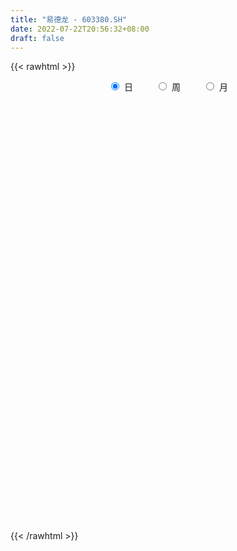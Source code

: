```yaml
---
title: "易德龙 - 603380.SH"
date: 2022-07-22T20:56:32+08:00
draft: false
---
```

{{< rawhtml >}}
    <div style="text-align: center">
        <label style="padding: 1rem;"><input style="margin-right: .5rem" type="radio" name="period" value="D" checked onclick="period_change(this)">日</label>
        <label style="padding: 1rem;"><input style="margin-right: .5rem" type="radio" name="period" value="W" onclick="period_change(this)">周</label>
        <label style="padding: 1rem;"><input style="margin-right: .5rem" type="radio" name="period" value="M" onclick="period_change(this)">月</label>
    </div>
    <div id="chart" style="height: 700px;"></div> 
    <script type="text/javascript">
        const D_v = [26968.35,33135.51,34859.6,29474.81,30659.76,40608.68,39496.76,31101.59,32591.2,31877.2,26711.0,24783.46,20114.6,22762.02,23336.32,23322.29,18558.0,12743.0,28320.49,36385.38,25238.88,28772.63,20708.88,16868.29,21017.25,44799.37,22464.49,27772.68,19661.53,11807.0,14166.0,17661.0,12436.12,14112.39,9667.63,13122.92,18575.98,37393.06,23833.0,129395.83,97005.52,84858.89,85585.11,51174.38,50187.0,39709.29,36649.85,41175.01,56075.0,46234.0,35341.0,27302.0,20472.76,20726.57,35804.38,26522.11,20048.29,17251.0,16330.0,26540.0,16929.84,14717.0,15566.0,15446.13,30617.89,52906.89,62236.43,97933.88,58825.97,49595.5,43202.82,33589.0,39258.21,29904.0,41480.0,30160.0,19571.0,25130.0,41188.0,29490.82,29787.87,29666.5,30032.61,34384.54,36779.56,36813.4,36482.68,42679.82,23332.99,19910.2,22146.19,19055.39,22026.52,20373.0,14590.01,19939.82,18375.0,16625.0,24511.12,20473.01,14608.0,11656.31,15731.53,13839.0,12768.65,26489.85,23160.65,24998.71,13644.49,18374.0,17780.0,11279.26,9702.63,11248.0,9958.0,9691.0,18191.69,11938.5,11706.37,12741.88,16621.19,10666.31,13697.0,16795.98,14525.0,20720.8,17938.0,27774.95,20683.99,21382.0,18864.0,17617.0,18636.0,18932.56,21842.56,21494.68,29970.35,19857.0,11714.74,18806.0,9826.0,10207.0,10093.0,11384.25,11315.44,14752.72,11982.0,10716.0,10223.63,13621.0,15627.0,22183.47,26498.0,15941.25,23010.31,13601.63,14875.63,15643.32,30024.01,55167.0,50994.16,51996.45,72693.07,44671.44,62676.1,43586.83,26745.0,28401.44,19318.78,66261.69,96477.08,63945.42,39459.85,26406.84,23617.85,18917.67,35384.92,23185.95,12371.33,17260.0,12742.0,27622.28,19850.0,19456.3,10266.94,10661.29,18126.22,12848.0,22834.0,13102.85,8355.0,8652.72,10487.0,11749.0,19038.33,12004.65,43214.6,46056.71,32011.09,21163.19,13462.0,11674.98,9573.0,12956.0,16754.75,14114.0,9912.07,12922.0,9817.57,13548.0,12424.44,9826.02,7780.0,10002.01,18620.0,14324.57,11643.0,9501.0,11607.54,13683.15,14276.26,12223.29,17387.97,12609.97,13594.0,13911.5,18639.44,31789.75,18593.63,17171.18,16765.85,13003.1,18755.66,24557.69,19841.53,14051.35,51920.11,67572.83,50678.4,35213.56,21471.33,18138.96,26551.0,23083.29,22642.16,21717.29,13507.95,21463.0,24827.3,67243.03,39856.29,21179.29,23129.79,40998.75,32287.54,25129.36,18156.0,25488.5,29341.0,23751.81,19079.0,24859.5,19071.0,15917.07,21438.0,19380.0,15110.0,21450.0,15706.0,9696.0,22572.0,32491.23,15848.0,17567.14,17123.53,21223.0,12308.0,7128.0,21898.86,17824.75,22270.36,15565.0,23225.0,30090.33,21662.0,26648.0,18168.85,18983.0,18340.68,20843.7,27689.86,22240.18,24037.67,17184.17,11498.15,13223.12,11013.17,22935.0,16074.85,9160.0,10377.2,12824.55,18395.79,12687.0,11113.0,8756.0,7174.97,12459.97,10536.97,8166.97,4500.0,9325.83,7702.89,12951.0,10302.0,10516.0,13077.0,18130.5,6665.0,7646.0,7748.72,9575.68,25731.0,50943.73,45025.87,34916.23,30627.13,22577.16,19094.0,21113.69,29134.68,40082.93,24675.0,37345.46,20584.18,14956.0,14640.5,18224.75,17058.66,9782.0,13491.5,12231.07,14286.41,12374.0,22894.81,26884.24,15814.0,26471.08,19322.08,11075.2,9108.54,16116.0,10079.93,6429.41,11416.0,7032.39,10496.09,9150.0,6595.24,12021.85,6879.0,9870.0,6568.17,19409.0,18868.5,9440.0,6216.09,13458.46,11865.0,16361.65,13210.09,17553.57,16760.0,9178.08,8277.0,8981.0,15622.82,30607.29,17058.56,22513.08,16868.0,11088.0,17635.55,13055.56,10824.0,11876.0,14260.05,9005.0,13908.0,8135.08,9789.08,8080.08,5702.09,7869.04,6641.0,4598.0,4506.02,8626.0,10964.0,18534.0,24236.0,12851.0,18945.0,15026.0,8612.39,9723.17,18430.0,15567.79,14340.29,9817.3,11683.0,14104.0,13298.0,14087.0,8994.0,10913.14,5612.16,13162.0,11393.0,4301.0,4367.0,9220.0,9920.0,4430.0,7197.16,5611.0,10311.0,9495.0,6701.16,8462.09,5424.0,6478.5,7836.55,8307.0,6814.0,8159.0,14439.16,13915.0,6736.3,9454.14,10881.0,12681.0,13418.0,15489.08,10018.24,5289.29,4958.0,8881.3,8584.3,5583.02,3658.0,4599.0,3509.0,3321.0,3297.9,3693.0,2975.29,5832.0,3679.0,4233.0,3480.0,5807.0,6941.73,4570.0,5339.12,5850.0,4548.15,4952.86,3923.0,4422.0,4994.0,5224.0,3743.0,4075.0,2748.0,3479.0,7209.0,5464.0,9075.0,4956.0,5125.0,4958.0,5822.0,8321.0,5712.16,4703.0,10617.0,4950.0,7330.0,4507.0,10699.0,6202.0,4333.0,5385.0,6283.0,6593.0,7092.14,4433.0,5907.0,5701.06]
const D_histogram = [0.0,0.0178689459,0.042769471,0.0662072104,0.1033029754,0.1135940713,0.1637220372,0.1681713115,0.1312481758,0.0547138064,0.0108460751,0.0018534143,-0.016721874,-0.0268897983,-0.0439573759,-0.0937107494,-0.1419839076,-0.1583953548,-0.0891593279,-0.0290178059,0.0395676455,0.0804039175,0.0957799901,0.1088518245,0.1004007653,0.0805882883,0.0647204466,-0.0028738575,-0.0629632825,-0.0920809427,-0.0955825974,-0.0685873353,-0.0569211938,-0.0757665239,-0.0806664308,-0.0725558406,-0.0418722611,0.0218682345,0.1833471969,0.2880756522,0.4078850886,0.4539937106,0.5334192192,0.5402793441,0.4892168645,0.3970296076,0.299586427,0.2811317997,0.1242502249,-0.0227473262,-0.0715527462,-0.1167184773,-0.1614364712,-0.2101816375,-0.2099151845,-0.2097353818,-0.19893046,-0.2224222333,-0.1986635407,-0.2322356933,-0.2547801244,-0.266097375,-0.2442889987,-0.2061336282,-0.1337355602,0.0096034122,0.2460303594,0.4914723331,0.6437006193,0.6846611784,0.6598316999,0.6388745541,0.5204314396,0.3580341801,0.1387701693,0.0143801084,-0.0804329099,-0.154744916,-0.2272752711,-0.3173431134,-0.3561605978,-0.3370343532,-0.3099043337,-0.2286957912,-0.2385812813,-0.2336631509,-0.2262115917,-0.2495941782,-0.2751921411,-0.2695770742,-0.281730637,-0.3043801784,-0.2762059579,-0.2087275017,-0.1834931759,-0.1499033678,-0.159082573,-0.1686977312,-0.2242844921,-0.2542060924,-0.2824859329,-0.2808070129,-0.264903931,-0.2524406724,-0.2454022929,-0.2013686362,-0.1264237641,-0.1474258415,-0.1582055542,-0.1712250634,-0.1233107158,-0.0828309177,-0.0725567164,-0.0407447123,-0.0404040145,-0.0182332112,-0.0505089407,-0.0525623245,-0.0839469101,-0.0667851438,-0.0984386224,-0.1020071408,-0.1162709364,-0.0724079241,-0.029346209,0.0174045545,0.0167520502,-0.0493537718,-0.083345348,-0.1328889034,-0.1229097318,-0.1186236914,-0.0744642978,-0.013201838,0.0811261683,0.1559495705,0.1491760407,0.1627499954,0.1688495507,0.1210582817,0.0902200937,0.08226773,0.0429404111,0.019734973,-0.0094248644,-0.0503393654,-0.0874274496,-0.1148683132,-0.1052060569,-0.115951021,-0.1067504588,-0.1127290254,-0.0485173341,0.0302675066,0.089098609,0.1149052281,0.1369051455,0.1582446727,0.2325741461,0.3612171994,0.353600941,0.4548171894,0.4909078502,0.520182489,0.5571428139,0.4680776878,0.3885018409,0.3296468928,0.286751521,0.3747934154,0.5458164863,0.5257067399,0.4864865495,0.4030503037,0.3183298828,0.2173749128,0.0963631644,0.0078329952,-0.0563534811,-0.1362501386,-0.1991585947,-0.209376889,-0.1708790758,-0.167293265,-0.1541256447,-0.1518839092,-0.1377545255,-0.128088089,-0.2146075223,-0.2861903396,-0.3082685084,-0.3019253786,-0.2557146922,-0.2208169471,-0.1573218004,-0.1114193173,0.0431958262,0.0356608556,0.0308298443,-0.0142430538,-0.0725708786,-0.1053511115,-0.139943574,-0.1869412626,-0.2343572966,-0.2783775903,-0.2854185724,-0.2223132939,-0.1856898078,-0.1122780444,-0.049394865,-0.0301180193,-0.0282656548,0.0053905363,0.0603950337,0.0970412079,0.1232293946,0.1475907909,0.143666671,0.1365700635,0.167112699,0.1879942485,0.1636448725,0.1265271461,0.1404997541,0.1299207319,0.0952772046,0.1199015636,0.1105485023,0.0354650282,0.0002575457,-0.031723926,0.0006922109,0.0590071033,0.0888819003,0.1144785698,0.2768280893,0.2394195843,0.1107689579,0.0928798406,0.020695532,-0.0211563185,-0.0277143232,-0.0283364737,0.0054915315,-0.0397909882,-0.0498691897,-0.0359636755,0.0178544512,0.1378612891,0.1625607242,0.1296870915,0.0915116076,0.1673156462,0.2234126993,0.2796623087,0.2922163048,0.323283687,0.2506322034,0.1685394979,0.0665795712,-0.0017962806,-0.0404284024,-0.0799984321,-0.0304694659,-0.0833370191,-0.1157367708,-0.1952485989,-0.2141605418,-0.2255189721,-0.1270107839,-0.0015290515,0.0653616241,0.0599642365,0.0042989475,-0.1367627407,-0.2285545218,-0.2898756705,-0.3301377057,-0.2809469303,-0.1189149423,0.0111706359,0.1494877774,0.1098742017,0.0448025994,0.0257956966,-0.020198886,0.0252856478,-0.0128188166,0.0703809858,0.1695687014,0.2036300123,0.1927071604,0.1735059578,0.1273909667,0.0512177693,0.0258132534,-0.1336998025,-0.2014005472,-0.2273305722,-0.1824442574,-0.1506301877,-0.2432057724,-0.241136823,-0.2980062262,-0.2586067848,-0.219056114,-0.1229106199,-0.1511294774,-0.1616618016,-0.1538062013,-0.069392637,-0.0235857492,0.063960606,0.1212410393,0.1173435364,0.0756759287,-0.011904157,-0.0968396509,-0.1703389767,-0.210731135,-0.1945894545,0.0110226226,0.2186501041,0.4863577087,0.6438394472,0.706556439,0.6788133679,0.6344839948,0.5774454672,0.5779326907,0.6992870199,0.7314516454,0.6073577945,0.5359493447,0.4311618187,0.3635702022,0.4030553085,0.3158506963,0.2277576119,0.0793888658,-0.033430512,-0.0867072061,-0.1405165288,-0.0740941521,-0.2036601588,-0.2082190478,-0.3462251599,-0.5241118888,-0.613090727,-0.6626182286,-0.5914144064,-0.5286098079,-0.4718808391,-0.4987158215,-0.4968879348,-0.5379611636,-0.5431943044,-0.5078586,-0.3801432495,-0.282679539,-0.2456561404,-0.2574691356,-0.061284046,-0.0390738845,-0.0197693982,-0.0019766943,0.0088348229,-0.0453048303,0.023607243,-0.0069664049,-0.0121233304,0.0436207842,0.0853752704,0.0547129447,0.0656595017,0.139614634,0.3567191122,0.4311818765,0.3264758732,0.1320840605,0.0145363049,-0.2286839801,-0.3216984417,-0.3794134561,-0.5113069166,-0.5973752288,-0.6150244818,-0.4630185814,-0.4055949031,-0.391032218,-0.3630010033,-0.2678196378,-0.1413107744,-0.0672083638,-0.0188356889,0.0498460157,0.0943578239,0.2188129919,0.2625459765,0.1532373543,0.0918704279,-0.0264229139,-0.0847905451,-0.1795642926,-0.2892265221,-0.3871346199,-0.467193357,-0.5365464108,-0.473077289,-0.3968916183,-0.3215682335,-0.3616818817,-0.2542419988,-0.0976617268,-0.0203750788,0.0434119351,0.2108048463,0.345173894,0.3686888689,0.3474530671,0.2633899303,0.1463069532,0.1240983817,0.1213933095,0.1467321931,0.0852393077,-0.0097798213,-0.084433132,-0.2283694985,-0.3049188208,-0.3811103304,-0.3960553132,-0.4213419833,-0.3531837042,-0.2592182359,-0.0953382616,-0.0006717619,0.0482047361,-0.0204449532,-0.0882748446,0.0530207494,0.1372603642,0.3628899145,0.561738525,0.6491341099,0.6618885219,0.7297048996,0.7623590186,0.7644193486,0.742262929,0.6552580275,0.5842816666,0.5225498033,0.4520647089,0.3896068599,0.3307374238,0.2362442228,0.1551084327,0.0996462672,0.0757196692,0.1013585942,0.1660618266,0.1902145141,0.2408580821,0.2908619509,0.2599612768,0.2323472235,0.1553806843,0.0849848939,0.0790018082,0.0790634018,0.0597558937,0.0470530897,0.0250087587,-0.0222137128,0.0015480709,0.021327179,0.0043393755,-0.0277926344,-0.0293783832,-0.0333662461,-0.0896287398,-0.0561632732,-0.0593436263,-0.1017834862,-0.1989207003,-0.2258783035,-0.1935189925,-0.2184100376,-0.2601510971,-0.3651937145,-0.4295451741,-0.3995839336,-0.3507361565,-0.3428660778,-0.3035134072,-0.2611154607,-0.2573650048,-0.2914879514]
const D_fast = [0.0,0.0223361823,0.0579290753,0.0979186173,0.1608401261,0.1995297398,0.290588215,0.3370803171,0.3329692254,0.2701133077,0.2289570951,0.2204277879,0.1976720311,0.1807816572,0.1527247357,0.0795436748,-0.0042254603,-0.0602357462,-0.0132895513,0.0395975193,0.1180748821,0.1790121334,0.2183332035,0.258617994,0.2752671262,0.2756017212,0.2759139912,0.2076012227,0.1317709771,0.0796330812,0.0522357772,0.0620842054,0.0595200485,0.0217330874,-0.0033334272,-0.0133617971,0.0068537171,0.0760612713,0.2833770329,0.4601244013,0.6819051099,0.8415121595,1.0542924729,1.1962224339,1.2674641704,1.2745343153,1.2519877415,1.3038160641,1.1779970455,1.0253126629,0.9586190564,0.8842737059,0.7991965943,0.6979060185,0.6456936755,0.5934396326,0.5545119394,0.4754146079,0.4495074152,0.3578763393,0.2716368771,0.1937952828,0.1545314094,0.1411533728,0.1801175508,0.3258573762,0.6237919132,0.9921019703,1.3052554113,1.517381265,1.6575097115,1.7962712041,1.8079359496,1.7350472351,1.5504757667,1.4296807328,1.3147594871,1.201761252,1.0724120792,0.9030084585,0.7751508246,0.7100184809,0.659672417,0.6837070118,0.6141762012,0.560678544,0.5115772052,0.4257960741,0.331400076,0.2696208744,0.1870346523,0.0882900663,0.0474127973,0.0627093781,0.04207041,0.0381843761,-0.0107654723,-0.0625550633,-0.1742129472,-0.2676860706,-0.3665873944,-0.4351102276,-0.4854331285,-0.536080038,-0.5903922316,-0.596700734,-0.5533618029,-0.6112203407,-0.6615514419,-0.717377217,-0.7002905483,-0.6805184797,-0.6883834575,-0.6667576315,-0.6765179372,-0.6589054368,-0.7038084015,-0.7190023664,-0.7713736795,-0.7709081991,-0.8271713333,-0.8562416369,-0.8995731667,-0.8738121354,-0.8380869726,-0.7869850704,-0.7834495622,-0.8618938271,-0.9167217404,-0.9994875215,-1.0202357828,-1.0456056653,-1.0200623462,-0.9621003459,-0.8474907975,-0.7336800026,-0.7031595223,-0.6488980688,-0.6005861258,-0.6181128243,-0.6263959889,-0.6137814201,-0.6423736362,-0.6606453311,-0.6921613846,-0.7456607269,-0.8046056735,-0.8607636154,-0.8774028734,-0.9171355927,-0.9346226451,-0.9687834681,-0.9167011104,-0.8303493929,-0.7492436383,-0.6947107122,-0.6384845084,-0.5775838131,-0.4451108031,-0.22616345,-0.1453794731,0.0695410726,0.2283586959,0.387678957,0.5639249854,0.5918792813,0.6094288945,0.6329856696,0.6617781781,0.8435184263,1.1509956188,1.2623125574,1.3447140043,1.3620403345,1.3569023843,1.3102911425,1.2133701851,1.1267982648,1.0485234183,0.934564226,0.8218661213,0.7593036048,0.755081649,0.7168441436,0.6914803527,0.6557511109,0.6354418632,0.6130862775,0.4729149636,0.3297845614,0.2306392655,0.1615010506,0.143783064,0.1234765724,0.147641269,0.1656889228,0.3311030228,0.3324832661,0.3353597159,0.2867260544,0.2102555098,0.151137499,0.081559143,-0.0121738612,-0.1181792193,-0.2317939105,-0.3101895357,-0.3026625807,-0.3124615466,-0.2671192943,-0.2165848312,-0.2048374902,-0.2100515394,-0.1750477143,-0.1049444585,-0.0440379823,0.0129575531,0.0742166471,0.1062091949,0.1332551033,0.2055759136,0.2734560252,0.2900178673,0.2845319275,0.333629474,0.3555306347,0.3447064086,0.3993061585,0.4175902228,0.3513730057,0.3162299096,0.2763174564,0.308906646,0.3819733143,0.4340685864,0.4882848983,0.7198414402,0.7422878312,0.6413294443,0.6466602871,0.5796498616,0.5325089314,0.5190223459,0.511316077,0.5465169651,0.4912866984,0.4687411994,0.4736557948,0.5319375342,0.6864096944,0.7517493105,0.7512974507,0.7359998688,0.8536328189,0.9655830468,1.0917482334,1.1773563058,1.2892446096,1.279251177,1.2392933459,1.153978312,1.0851533901,1.0364141676,0.9768445299,1.0187561296,0.9450543216,0.8837203773,0.7553963994,0.6829443211,0.6152061478,0.68196164,0.8070611095,0.8902921911,0.8998858626,0.8452953105,0.6700429371,0.5211125256,0.3873224593,0.2645259976,0.2434800404,0.3757832929,0.5086615301,0.6843506159,0.6722055906,0.6183346381,0.6057766596,0.5547323555,0.6065383012,0.5652291327,0.6660241815,0.8076040724,0.8925728864,0.9298268246,0.9540021114,0.939734862,0.8763661069,0.8574149044,0.6644768978,0.5464260163,0.4636633483,0.4629385988,0.4570951215,0.3037180937,0.2455028373,0.1141318776,0.0888796228,0.0736662651,0.1390841043,0.0730828774,0.0221351028,-0.0084608472,0.0586045578,0.0985150083,0.202051515,0.2896422082,0.3150805893,0.2923319638,0.2017758389,0.0926304323,-0.0234536377,-0.1165285798,-0.1490342629,0.0593334699,0.3216234774,0.7109205092,1.0293621095,1.268718211,1.4106784819,1.5249701075,1.6122929468,1.7572633428,2.053439427,2.2684669639,2.2962125616,2.3587914479,2.3617943766,2.3850953107,2.5253442441,2.517102306,2.4859486245,2.3574270949,2.2362500891,2.1612965935,2.0723581386,2.1202569772,1.9397759308,1.8831622799,1.6585998778,1.3496851767,1.1074336567,0.892251598,0.8156018186,0.7462539651,0.6850127241,0.5334987863,0.4111046894,0.2355411696,0.0945094528,0.0028805071,0.0355600453,0.062353871,0.0379632345,-0.0382170446,0.1426470335,0.1550887239,0.1694508606,0.1867493909,0.1997696139,0.1343037532,0.2091176372,0.176802388,0.16861463,0.2352639406,0.2983622444,0.2813781549,0.3087395873,0.4175983781,0.7238826343,0.9061408677,0.8830538328,0.7216830352,0.6077693558,0.3073780758,0.1339390038,-0.0186293747,-0.2783495643,-0.5137616837,-0.6851670572,-0.6489158021,-0.6928908496,-0.776086219,-0.8388052551,-0.8105787991,-0.7193976293,-0.6620973096,-0.618433557,-0.5372903485,-0.4691890843,-0.2900306683,-0.1806611895,-0.2516604732,-0.2900597927,-0.4149588629,-0.4945241304,-0.634188951,-0.816157811,-1.0108495639,-1.2077066402,-1.4111962967,-1.4659964971,-1.489033731,-1.4941024046,-1.6246365232,-1.58075714,-1.4485922997,-1.3763994215,-1.3017594237,-1.081665301,-0.8610027798,-0.7453155876,-0.6796881226,-0.6979037769,-0.7784100157,-0.7695939917,-0.7419507366,-0.6799288047,-0.7201118631,-0.8175759475,-0.9133375412,-1.1143662823,-1.2671453099,-1.438614402,-1.5525732132,-1.6831953791,-1.7033330261,-1.6741721167,-1.5341267078,-1.4396281486,-1.3787004666,-1.4524613942,-1.5423599968,-1.3878092154,-1.2692545095,-0.9529024806,-0.6136192388,-0.3639401265,-0.185713584,0.0645290186,0.2877728923,0.4809380595,0.6443473721,0.7211569775,0.7962510332,0.8651566207,0.9076877035,0.9426315695,0.9664464894,0.9310143441,0.8886556622,0.8581050635,0.8531083828,0.9040869563,1.0103056454,1.0820119614,1.1928700499,1.3155894064,1.3496790515,1.3801518042,1.342030436,1.292880869,1.3066482355,1.3264756794,1.3221071448,1.3211676133,1.3053754718,1.2525995722,1.2767483736,1.3018592765,1.2859563169,1.2468761484,1.2379458038,1.2256163794,1.1469467006,1.1663713489,1.1483550893,1.0804693579,0.9336019687,0.8501747896,0.8341543525,0.754660798,0.6478819642,0.4515409181,0.2798031651,0.2098684222,0.1710321601,0.0931857193,0.0566600382,0.0337791195,-0.0268116758,-0.1338066102]
const D_slow = [0.0,0.0044672365,0.0151596042,0.0317114068,0.0575371507,0.0859356685,0.1268661778,0.1689090057,0.2017210496,0.2153995012,0.21811102,0.2185743736,0.2143939051,0.2076714555,0.1966821115,0.1732544242,0.1377584473,0.0981596086,0.0758697766,0.0686153251,0.0785072365,0.0986082159,0.1225532134,0.1497661695,0.1748663609,0.195013433,0.2111935446,0.2104750802,0.1947342596,0.1717140239,0.1478183746,0.1306715407,0.1164412423,0.0974996113,0.0773330036,0.0591940435,0.0487259782,0.0541930368,0.100029836,0.1720487491,0.2740200212,0.3875184489,0.5208732537,0.6559430897,0.7782473059,0.8775047078,0.9524013145,1.0226842644,1.0537468206,1.0480599891,1.0301718026,1.0009921832,0.9606330654,0.908087656,0.8556088599,0.8031750145,0.7534423995,0.6978368411,0.648170956,0.5901120326,0.5264170015,0.4598926578,0.3988204081,0.3472870011,0.313853111,0.316253964,0.3777615539,0.5006296372,0.661554792,0.8327200866,0.9976780116,1.1573966501,1.28750451,1.377013055,1.4117055974,1.4153006245,1.395192397,1.356506168,1.2996873502,1.2203515719,1.1313114224,1.0470528341,0.9695767507,0.9124028029,0.8527574826,0.7943416949,0.7377887969,0.6753902524,0.6065922171,0.5391979486,0.4687652893,0.3926702447,0.3236187552,0.2714368798,0.2255635858,0.1880877439,0.1483171007,0.1061426679,0.0500715448,-0.0134799782,-0.0841014615,-0.1543032147,-0.2205291974,-0.2836393656,-0.3449899388,-0.3953320978,-0.4269380388,-0.4637944992,-0.5033458877,-0.5461521536,-0.5769798325,-0.597687562,-0.6158267411,-0.6260129192,-0.6361139228,-0.6406722256,-0.6532994607,-0.6664400419,-0.6874267694,-0.7041230554,-0.7287327109,-0.7542344961,-0.7833022302,-0.8014042113,-0.8087407635,-0.8043896249,-0.8002016123,-0.8125400553,-0.8333763923,-0.8665986182,-0.8973260511,-0.9269819739,-0.9455980484,-0.9488985079,-0.9286169658,-0.8896295732,-0.852335563,-0.8116480641,-0.7694356765,-0.739171106,-0.7166160826,-0.6960491501,-0.6853140473,-0.6803803041,-0.6827365202,-0.6953213615,-0.7171782239,-0.7458953022,-0.7721968165,-0.8011845717,-0.8278721864,-0.8560544427,-0.8681837763,-0.8606168996,-0.8383422473,-0.8096159403,-0.7753896539,-0.7358284858,-0.6776849492,-0.5873806494,-0.4989804141,-0.3852761168,-0.2625491542,-0.132503532,0.0067821715,0.1238015934,0.2209270536,0.3033387768,0.3750266571,0.4687250109,0.6051791325,0.7366058175,0.8582274548,0.9589900308,1.0385725015,1.0929162297,1.1170070208,1.1189652696,1.1048768993,1.0708143647,1.021024716,0.9686804937,0.9259607248,0.8841374085,0.8456059974,0.8076350201,0.7731963887,0.7411743665,0.6875224859,0.615974901,0.5389077739,0.4634264292,0.3994977562,0.3442935194,0.3049630693,0.27710824,0.2879071966,0.2968224105,0.3045298716,0.3009691081,0.2828263885,0.2564886106,0.2215027171,0.1747674014,0.1161780773,0.0465836797,-0.0247709634,-0.0803492868,-0.1267717388,-0.1548412499,-0.1671899662,-0.174719471,-0.1817858847,-0.1804382506,-0.1653394922,-0.1410791902,-0.1102718415,-0.0733741438,-0.0374574761,-0.0033149602,0.0384632146,0.0854617767,0.1263729948,0.1580047813,0.1931297199,0.2256099028,0.249429204,0.2794045949,0.3070417205,0.3159079775,0.3159723639,0.3080413824,0.3082144352,0.322966211,0.3451866861,0.3738063285,0.4430133509,0.5028682469,0.5305604864,0.5537804466,0.5589543296,0.5536652499,0.5467366691,0.5396525507,0.5410254336,0.5310776866,0.5186103891,0.5096194703,0.5140830831,0.5485484053,0.5891885864,0.6216103592,0.6444882611,0.6863171727,0.7421703475,0.8120859247,0.8851400009,0.9659609227,1.0286189735,1.070753848,1.0873987408,1.0869496706,1.07684257,1.056842962,1.0492255955,1.0283913407,0.999457148,0.9506449983,0.8971048629,0.8407251199,0.8089724239,0.808590161,0.824930567,0.8399216261,0.840996363,0.8068056778,0.7496670474,0.6771981298,0.5946637033,0.5244269708,0.4946982352,0.4974908942,0.5348628385,0.5623313889,0.5735320388,0.5799809629,0.5749312414,0.5812526534,0.5780479492,0.5956431957,0.638035371,0.6889428741,0.7371196642,0.7804961536,0.8123438953,0.8251483376,0.831601651,0.7981767004,0.7478265636,0.6909939205,0.6453828562,0.6077253092,0.5469238661,0.4866396604,0.4121381038,0.3474864076,0.2927223791,0.2619947241,0.2242123548,0.1837969044,0.1453453541,0.1279971948,0.1221007575,0.138090909,0.1684011688,0.1977370529,0.2166560351,0.2136799959,0.1894700832,0.146885339,0.0942025552,0.0455551916,0.0483108473,0.1029733733,0.2245628005,0.3855226623,0.562161772,0.731865114,0.8904861127,1.0348474795,1.1793306522,1.3541524071,1.5370153185,1.6888547671,1.8228421033,1.9306325579,2.0215251085,2.1222889356,2.2012516097,2.2581910127,2.2780382291,2.2696806011,2.2480037996,2.2128746674,2.1943511293,2.1434360896,2.0913813277,2.0048250377,1.8737970655,1.7205243837,1.5548698266,1.407016225,1.274863773,1.1568935632,1.0322146079,0.9079926242,0.7735023333,0.6377037572,0.5107391072,0.4157032948,0.34503341,0.2836193749,0.219252091,0.2039310795,0.1941626084,0.1892202588,0.1887260853,0.190934791,0.1796085834,0.1855103942,0.1837687929,0.1807379603,0.1916431564,0.212986974,0.2266652102,0.2430800856,0.2779837441,0.3671635221,0.4749589913,0.5565779596,0.5895989747,0.5932330509,0.5360620559,0.4556374455,0.3607840814,0.2329573523,0.0836135451,-0.0701425754,-0.1858972207,-0.2872959465,-0.385054001,-0.4758042518,-0.5427591613,-0.5780868549,-0.5948889458,-0.599597868,-0.5871363641,-0.5635469082,-0.5088436602,-0.4432071661,-0.4048978275,-0.3819302205,-0.388535949,-0.4097335853,-0.4546246584,-0.5269312889,-0.6237149439,-0.7405132832,-0.8746498859,-0.9929192081,-1.0921421127,-1.1725341711,-1.2629546415,-1.3265151412,-1.3509305729,-1.3560243426,-1.3451713588,-1.2924701473,-1.2061766738,-1.1140044565,-1.0271411897,-0.9612937072,-0.9247169689,-0.8936923734,-0.8633440461,-0.8266609978,-0.8053511709,-0.8077961262,-0.8289044092,-0.8859967838,-0.962226489,-1.0575040716,-1.1565178999,-1.2618533958,-1.3501493218,-1.4149538808,-1.4387884462,-1.4389563867,-1.4269052027,-1.432016441,-1.4540851521,-1.4408299648,-1.4065148737,-1.3157923951,-1.1753577639,-1.0130742364,-0.8476021059,-0.665175881,-0.4745861263,-0.2834812892,-0.0979155569,0.06589895,0.2119693666,0.3426068174,0.4556229946,0.5530247096,0.6357090656,0.6947701213,0.7335472295,0.7584587963,0.7773887136,0.8027283621,0.8442438188,0.8917974473,0.9520119678,1.0247274555,1.0897177747,1.1478045806,1.1866497517,1.2078959752,1.2276464272,1.2474122777,1.2623512511,1.2741145235,1.2803667132,1.274813285,1.2752003027,1.2805320975,1.2816169414,1.2746687828,1.267324187,1.2589826254,1.2365754405,1.2225346222,1.2076987156,1.1822528441,1.132522669,1.0760530931,1.027673345,0.9730708356,0.9080330613,0.8167346327,0.7093483392,0.6094523558,0.5217683166,0.4360517972,0.3601734454,0.2948945802,0.230553329,0.1576813411]
const D_data = [['2020-07-03', 17.66, 17.69, 17.55, 18.06],['2020-07-06', 17.63, 17.97, 17.45, 17.98],['2020-07-07', 18.05, 18.2, 17.82, 18.38],['2020-07-08', 18.17, 18.36, 17.94, 18.58],['2020-07-09', 18.41, 18.77, 18.29, 18.88],['2020-07-10', 18.75, 18.66, 18.58, 19.5],['2020-07-13', 18.75, 19.45, 18.66, 19.67],['2020-07-14', 19.52, 19.18, 18.84, 19.7],['2020-07-15', 19.2, 18.72, 18.6, 19.88],['2020-07-16', 18.61, 18.02, 17.96, 19.18],['2020-07-17', 18.01, 18.16, 17.78, 18.33],['2020-07-20', 18.18, 18.49, 18.06, 18.51],['2020-07-21', 18.52, 18.32, 18.18, 18.68],['2020-07-22', 18.33, 18.36, 18.22, 18.6],['2020-07-23', 18.32, 18.2, 17.6, 18.32],['2020-07-24', 18.18, 17.58, 17.55, 18.46],['2020-07-27', 17.59, 17.26, 17.03, 17.67],['2020-07-28', 17.27, 17.38, 17.19, 17.54],['2020-07-29', 17.43, 18.51, 17.38, 18.51],['2020-07-30', 18.55, 18.71, 18.51, 19.14],['2020-07-31', 18.71, 19.18, 18.64, 19.27],['2020-08-03', 19.3, 19.19, 19.07, 19.48],['2020-08-04', 19.35, 19.11, 18.81, 19.35],['2020-08-05', 19.33, 19.26, 18.93, 19.33],['2020-08-06', 19.2, 19.11, 18.7, 19.32],['2020-08-07', 19.23, 18.99, 18.71, 19.86],['2020-08-10', 19.0, 19.03, 18.73, 19.15],['2020-08-11', 18.89, 18.21, 18.1, 19.0],['2020-08-12', 18.07, 17.96, 17.52, 18.24],['2020-08-13', 17.98, 18.07, 17.92, 18.27],['2020-08-14', 18.17, 18.25, 17.82, 18.27],['2020-08-17', 18.23, 18.65, 18.12, 18.69],['2020-08-18', 18.65, 18.53, 18.41, 18.79],['2020-08-19', 18.48, 18.09, 18.09, 18.72],['2020-08-20', 18.14, 18.15, 17.88, 18.17],['2020-08-21', 18.28, 18.27, 18.05, 18.43],['2020-08-24', 18.26, 18.62, 18.0, 18.7],['2020-08-25', 18.6, 19.29, 18.44, 19.36],['2020-08-26', 21.22, 21.22, 21.22, 21.22],['2020-08-27', 22.0, 21.44, 21.28, 22.5],['2020-08-28', 21.43, 22.55, 21.38, 23.38],['2020-08-31', 22.64, 22.47, 22.23, 23.4],['2020-09-01', 22.58, 23.69, 22.52, 24.3],['2020-09-02', 23.82, 23.53, 23.01, 23.97],['2020-09-03', 23.6, 23.2, 22.92, 23.87],['2020-09-04', 23.06, 22.77, 22.55, 23.39],['2020-09-07', 23.0, 22.6, 22.07, 23.49],['2020-09-08', 22.81, 23.65, 22.42, 23.88],['2020-09-09', 23.21, 21.75, 21.46, 23.5],['2020-09-10', 21.85, 21.24, 21.1, 22.1],['2020-09-11', 21.32, 22.05, 20.94, 22.26],['2020-09-14', 22.16, 21.91, 21.54, 22.21],['2020-09-15', 21.76, 21.7, 21.5, 21.95],['2020-09-16', 21.74, 21.38, 21.16, 21.87],['2020-09-17', 21.61, 21.82, 21.18, 22.13],['2020-09-18', 21.76, 21.77, 21.18, 21.85],['2020-09-21', 21.69, 21.88, 21.42, 21.99],['2020-09-22', 21.62, 21.35, 21.23, 21.78],['2020-09-23', 21.4, 21.87, 21.23, 21.94],['2020-09-24', 21.7, 21.04, 20.88, 21.7],['2020-09-25', 21.2, 20.91, 20.68, 21.28],['2020-09-28', 20.91, 20.82, 20.51, 21.21],['2020-09-29', 21.08, 21.12, 20.83, 21.52],['2020-09-30', 21.1, 21.36, 21.0, 21.52],['2020-10-09', 21.72, 22.0, 21.46, 22.28],['2020-10-12', 22.05, 23.47, 22.02, 24.08],['2020-10-13', 23.15, 25.82, 23.15, 25.82],['2020-10-14', 26.8, 27.6, 25.61, 28.4],['2020-10-15', 27.6, 28.05, 26.83, 28.97],['2020-10-16', 28.01, 27.82, 27.24, 28.74],['2020-10-19', 28.39, 27.71, 27.61, 29.09],['2020-10-20', 28.09, 28.31, 27.67, 28.58],['2020-10-21', 28.73, 27.35, 27.0, 28.99],['2020-10-22', 27.47, 26.58, 26.4, 27.6],['2020-10-23', 27.08, 25.23, 25.1, 27.38],['2020-10-26', 25.6, 25.75, 24.82, 26.18],['2020-10-27', 25.83, 25.7, 25.33, 26.28],['2020-10-28', 25.83, 25.6, 25.04, 26.19],['2020-10-29', 25.99, 25.26, 25.03, 26.33],['2020-10-30', 25.15, 24.56, 24.51, 25.8],['2020-11-02', 24.91, 24.75, 24.21, 25.19],['2020-11-03', 25.0, 25.3, 24.77, 25.79],['2020-11-04', 25.5, 25.41, 24.89, 25.95],['2020-11-05', 25.5, 26.3, 25.44, 26.41],['2020-11-06', 26.15, 25.29, 24.51, 26.31],['2020-11-09', 25.29, 25.39, 24.94, 25.7],['2020-11-10', 25.4, 25.38, 25.11, 26.28],['2020-11-11', 25.38, 24.86, 24.68, 26.1],['2020-11-12', 25.02, 24.58, 24.34, 25.22],['2020-11-13', 24.59, 24.78, 24.03, 24.86],['2020-11-16', 24.88, 24.39, 24.02, 24.94],['2020-11-17', 24.21, 23.99, 23.6, 24.54],['2020-11-18', 24.15, 24.46, 23.84, 24.97],['2020-11-19', 24.6, 25.06, 24.5, 25.25],['2020-11-20', 24.91, 24.66, 24.54, 25.03],['2020-11-23', 24.67, 24.82, 24.01, 24.9],['2020-11-24', 24.65, 24.25, 24.0, 24.79],['2020-11-25', 24.25, 24.08, 23.92, 24.48],['2020-11-26', 24.48, 23.18, 23.08, 24.48],['2020-11-27', 22.97, 23.08, 22.46, 23.21],['2020-11-30', 23.07, 22.72, 22.56, 23.13],['2020-12-01', 22.9, 22.78, 22.53, 22.9],['2020-12-02', 22.85, 22.76, 22.53, 23.19],['2020-12-03', 22.9, 22.55, 22.48, 22.98],['2020-12-04', 22.69, 22.29, 22.21, 22.82],['2020-12-07', 22.38, 22.66, 22.36, 23.15],['2020-12-08', 22.67, 23.18, 22.62, 23.29],['2020-12-09', 23.03, 21.95, 21.83, 23.5],['2020-12-10', 21.91, 21.8, 21.6, 22.05],['2020-12-11', 21.75, 21.5, 20.9, 21.97],['2020-12-14', 21.34, 22.16, 21.12, 22.18],['2020-12-15', 22.01, 22.14, 21.85, 22.29],['2020-12-16', 22.09, 21.75, 21.68, 22.24],['2020-12-17', 21.82, 22.0, 21.2, 22.05],['2020-12-18', 21.86, 21.57, 21.53, 22.18],['2020-12-21', 21.57, 21.79, 21.26, 21.93],['2020-12-22', 21.52, 20.96, 20.95, 21.68],['2020-12-23', 20.95, 21.11, 20.72, 21.35],['2020-12-24', 21.09, 20.5, 20.4, 21.12],['2020-12-25', 20.65, 20.91, 20.33, 21.11],['2020-12-28', 20.8, 20.09, 20.05, 20.85],['2020-12-29', 20.0, 20.16, 19.98, 20.53],['2020-12-30', 20.2, 19.78, 19.77, 20.2],['2020-12-31', 19.77, 20.4, 19.71, 20.61],['2021-01-04', 20.4, 20.47, 20.18, 20.57],['2021-01-05', 20.41, 20.64, 20.22, 20.82],['2021-01-06', 20.61, 20.07, 20.0, 20.77],['2021-01-07', 19.87, 18.94, 18.8, 19.98],['2021-01-08', 18.75, 18.9, 18.32, 19.39],['2021-01-11', 18.85, 18.27, 18.15, 18.93],['2021-01-12', 18.39, 18.68, 18.13, 18.93],['2021-01-13', 18.77, 18.42, 18.03, 18.77],['2021-01-14', 18.42, 18.84, 18.22, 19.14],['2021-01-15', 18.7, 19.17, 18.67, 19.48],['2021-01-18', 19.18, 19.9, 19.02, 19.97],['2021-01-19', 19.89, 20.08, 19.7, 20.48],['2021-01-20', 19.68, 19.24, 19.03, 19.68],['2021-01-21', 19.25, 19.52, 18.98, 19.66],['2021-01-22', 19.46, 19.5, 19.2, 19.74],['2021-01-25', 19.5, 18.72, 18.47, 19.5],['2021-01-26', 18.55, 18.7, 18.4, 19.05],['2021-01-27', 18.71, 18.85, 18.52, 19.06],['2021-01-28', 18.87, 18.28, 18.17, 18.92],['2021-01-29', 18.38, 18.24, 18.08, 18.62],['2021-02-01', 18.3, 17.93, 17.92, 18.42],['2021-02-02', 17.98, 17.47, 17.4, 18.06],['2021-02-03', 17.54, 17.15, 17.02, 17.55],['2021-02-04', 17.18, 16.91, 16.7, 17.25],['2021-02-05', 17.17, 17.13, 16.81, 17.38],['2021-02-08', 17.01, 16.67, 16.53, 17.29],['2021-02-09', 16.61, 16.71, 16.24, 16.86],['2021-02-10', 16.71, 16.32, 16.16, 16.77],['2021-02-18', 16.49, 17.17, 16.49, 17.18],['2021-02-19', 17.18, 17.61, 16.94, 17.66],['2021-02-22', 17.75, 17.66, 17.53, 18.06],['2021-02-23', 17.6, 17.44, 17.3, 17.72],['2021-02-24', 17.63, 17.51, 17.41, 17.79],['2021-02-25', 17.62, 17.63, 17.46, 18.04],['2021-02-26', 17.5, 18.61, 17.35, 18.78],['2021-03-01', 18.91, 19.99, 18.91, 20.0],['2021-03-02', 19.3, 18.82, 18.69, 19.59],['2021-03-03', 18.83, 20.7, 18.63, 20.7],['2021-03-04', 20.94, 20.59, 20.48, 21.71],['2021-03-05', 21.33, 21.06, 20.3, 21.65],['2021-03-08', 21.07, 21.76, 21.07, 22.47],['2021-03-09', 21.96, 20.46, 20.4, 22.08],['2021-03-10', 20.55, 20.49, 20.33, 21.3],['2021-03-11', 20.5, 20.7, 19.89, 20.7],['2021-03-12', 20.7, 20.92, 20.58, 21.18],['2021-03-15', 20.6, 23.01, 20.6, 23.01],['2021-03-16', 22.93, 25.2, 22.7, 25.31],['2021-03-17', 24.59, 23.74, 22.8, 24.59],['2021-03-18', 23.63, 23.86, 23.63, 24.68],['2021-03-19', 23.29, 23.46, 23.21, 24.4],['2021-03-22', 23.43, 23.42, 23.1, 23.69],['2021-03-23', 23.42, 23.08, 22.87, 23.42],['2021-03-24', 23.26, 22.51, 21.85, 23.3],['2021-03-25', 22.42, 22.55, 22.01, 22.98],['2021-03-26', 22.61, 22.58, 22.3, 22.88],['2021-03-29', 22.5, 22.07, 21.94, 22.65],['2021-03-30', 21.89, 21.91, 21.82, 22.31],['2021-03-31', 21.59, 22.35, 21.59, 23.3],['2021-04-01', 22.24, 23.02, 21.89, 23.1],['2021-04-02', 22.85, 22.69, 22.62, 23.31],['2021-04-06', 22.61, 22.85, 22.58, 22.9],['2021-04-07', 22.4, 22.75, 22.4, 23.07],['2021-04-08', 22.76, 22.94, 22.6, 23.67],['2021-04-09', 22.94, 22.95, 22.76, 23.49],['2021-04-12', 22.84, 21.5, 21.38, 23.15],['2021-04-13', 21.5, 21.15, 21.0, 21.79],['2021-04-14', 21.3, 21.36, 21.1, 21.49],['2021-04-15', 21.22, 21.5, 21.2, 21.87],['2021-04-16', 21.48, 21.98, 21.42, 22.16],['2021-04-19', 22.03, 21.92, 21.28, 22.33],['2021-04-20', 21.95, 22.44, 21.95, 22.99],['2021-04-21', 22.38, 22.45, 22.23, 22.87],['2021-04-22', 22.6, 24.37, 22.45, 24.68],['2021-04-23', 24.0, 22.81, 22.72, 24.35],['2021-04-26', 23.04, 22.88, 22.77, 23.9],['2021-04-27', 22.79, 22.29, 21.86, 22.95],['2021-04-28', 22.47, 21.85, 21.6, 22.47],['2021-04-29', 21.74, 21.89, 21.6, 22.23],['2021-04-30', 22.01, 21.62, 21.53, 22.2],['2021-05-06', 21.56, 21.14, 21.06, 21.85],['2021-05-07', 21.33, 20.73, 20.7, 21.45],['2021-05-10', 20.7, 20.33, 20.19, 21.04],['2021-05-11', 20.32, 20.43, 20.09, 20.49],['2021-05-12', 20.34, 21.25, 20.2, 21.38],['2021-05-13', 21.32, 21.01, 20.91, 21.56],['2021-05-14', 21.01, 21.63, 20.83, 21.81],['2021-05-17', 21.63, 21.78, 21.45, 22.11],['2021-05-18', 21.69, 21.4, 21.13, 21.78],['2021-05-19', 21.13, 21.19, 21.13, 21.64],['2021-05-20', 21.01, 21.65, 21.01, 21.74],['2021-05-21', 21.76, 22.16, 21.66, 22.56],['2021-05-24', 22.17, 22.22, 22.01, 22.67],['2021-05-25', 22.03, 22.33, 21.91, 22.5],['2021-05-26', 22.31, 22.54, 22.11, 22.56],['2021-05-27', 22.57, 22.35, 22.31, 22.72],['2021-05-28', 22.22, 22.39, 22.15, 22.54],['2021-05-31', 22.39, 23.05, 22.22, 23.14],['2021-06-01', 23.04, 23.22, 22.89, 23.65],['2021-06-02', 23.25, 22.8, 22.75, 23.55],['2021-06-03', 22.8, 22.61, 22.54, 23.12],['2021-06-04', 22.79, 23.32, 22.62, 23.48],['2021-06-07', 23.6, 23.16, 23.12, 23.76],['2021-06-08', 23.23, 22.86, 22.63, 23.39],['2021-06-09', 22.78, 23.7, 22.78, 24.2],['2021-06-10', 23.6, 23.45, 22.85, 23.6],['2021-06-11', 23.39, 22.5, 22.5, 23.55],['2021-06-15', 22.45, 22.76, 22.2, 23.07],['2021-06-16', 22.65, 22.65, 22.57, 23.24],['2021-06-17', 22.6, 23.49, 22.38, 23.58],['2021-06-18', 23.51, 24.13, 23.33, 24.2],['2021-06-21', 24.05, 24.12, 23.8, 24.4],['2021-06-22', 24.3, 24.35, 23.98, 24.43],['2021-06-23', 24.9, 26.79, 24.55, 26.79],['2021-06-24', 27.47, 24.9, 24.9, 27.5],['2021-06-25', 24.98, 23.52, 23.15, 25.22],['2021-06-28', 24.0, 24.67, 23.88, 25.87],['2021-06-29', 24.41, 23.87, 23.83, 24.66],['2021-06-30', 23.51, 24.02, 23.51, 24.29],['2021-07-01', 24.38, 24.39, 24.08, 24.88],['2021-07-02', 24.3, 24.5, 24.1, 25.1],['2021-07-05', 24.5, 25.09, 24.41, 25.18],['2021-07-06', 24.86, 24.13, 23.65, 24.96],['2021-07-07', 23.93, 24.46, 23.8, 24.59],['2021-07-08', 24.4, 24.81, 24.24, 25.05],['2021-07-09', 24.88, 25.56, 24.73, 25.68],['2021-07-12', 25.6, 27.0, 25.34, 28.12],['2021-07-13', 27.1, 26.4, 25.74, 27.15],['2021-07-14', 26.0, 25.86, 25.6, 26.43],['2021-07-15', 25.84, 25.78, 25.23, 26.2],['2021-07-16', 25.53, 27.51, 25.43, 27.98],['2021-07-19', 27.51, 27.88, 27.21, 28.89],['2021-07-20', 27.92, 28.5, 27.03, 28.68],['2021-07-21', 28.69, 28.49, 28.13, 28.93],['2021-07-22', 28.51, 29.22, 27.87, 29.47],['2021-07-23', 29.14, 28.18, 27.85, 29.48],['2021-07-26', 28.03, 27.96, 27.0, 28.95],['2021-07-27', 27.97, 27.46, 27.36, 28.75],['2021-07-28', 27.19, 27.6, 26.31, 28.3],['2021-07-29', 27.95, 27.82, 27.42, 28.39],['2021-07-30', 27.65, 27.7, 27.31, 28.1],['2021-08-02', 27.64, 28.95, 27.5, 29.14],['2021-08-03', 28.8, 27.76, 27.55, 28.93],['2021-08-04', 27.64, 27.85, 27.16, 28.06],['2021-08-05', 27.83, 26.97, 26.5, 27.83],['2021-08-06', 26.9, 27.43, 26.53, 27.54],['2021-08-09', 27.14, 27.39, 26.7, 27.56],['2021-08-10', 27.5, 28.98, 27.35, 28.98],['2021-08-11', 29.0, 29.99, 28.52, 30.14],['2021-08-12', 30.0, 29.92, 29.41, 30.33],['2021-08-13', 30.0, 29.35, 29.08, 30.2],['2021-08-16', 29.23, 28.7, 28.4, 29.23],['2021-08-17', 28.81, 27.16, 27.02, 28.93],['2021-08-18', 27.01, 27.11, 26.52, 27.4],['2021-08-19', 26.89, 26.97, 26.8, 27.33],['2021-08-20', 26.55, 26.8, 25.94, 27.32],['2021-08-23', 26.7, 27.78, 26.7, 28.08],['2021-08-24', 27.78, 29.68, 27.78, 29.92],['2021-08-25', 29.71, 30.1, 29.38, 30.12],['2021-08-26', 30.36, 31.07, 30.12, 31.29],['2021-08-27', 31.0, 29.29, 29.0, 31.0],['2021-08-30', 29.78, 28.83, 28.71, 29.89],['2021-08-31', 28.98, 29.29, 28.55, 30.37],['2021-09-01', 29.57, 28.86, 28.35, 29.57],['2021-09-02', 29.09, 30.09, 28.39, 30.18],['2021-09-03', 29.98, 29.15, 29.03, 30.8],['2021-09-06', 29.43, 30.9, 29.09, 31.06],['2021-09-07', 31.06, 31.78, 30.46, 32.16],['2021-09-08', 31.66, 31.57, 31.3, 32.2],['2021-09-09', 31.92, 31.33, 31.19, 32.5],['2021-09-10', 31.7, 31.4, 30.91, 32.1],['2021-09-13', 31.71, 31.12, 30.51, 31.95],['2021-09-14', 31.05, 30.6, 30.53, 31.5],['2021-09-15', 30.84, 31.11, 30.18, 31.41],['2021-09-16', 30.88, 29.0, 28.81, 31.15],['2021-09-17', 29.15, 29.51, 28.9, 29.63],['2021-09-22', 29.0, 29.71, 28.92, 29.98],['2021-09-23', 29.78, 30.58, 29.48, 30.69],['2021-09-24', 30.56, 30.58, 30.16, 31.5],['2021-09-27', 30.56, 28.78, 28.3, 31.07],['2021-09-28', 29.18, 29.6, 28.1, 29.88],['2021-09-29', 29.48, 28.56, 28.39, 29.66],['2021-09-30', 28.69, 29.55, 28.68, 29.59],['2021-10-08', 29.95, 29.62, 29.57, 30.15],['2021-10-11', 29.56, 30.6, 29.56, 31.0],['2021-10-12', 30.35, 29.15, 29.0, 30.75],['2021-10-13', 29.15, 29.17, 28.45, 29.59],['2021-10-14', 29.12, 29.29, 28.6, 29.43],['2021-10-15', 29.47, 30.43, 28.67, 30.53],['2021-10-18', 30.4, 30.28, 29.62, 30.42],['2021-10-19', 30.39, 31.2, 30.09, 31.47],['2021-10-20', 31.19, 31.31, 30.32, 31.48],['2021-10-21', 31.48, 30.81, 30.37, 31.48],['2021-10-22', 30.78, 30.32, 30.03, 31.59],['2021-10-25', 30.05, 29.45, 28.08, 30.06],['2021-10-26', 29.15, 29.0, 28.85, 29.53],['2021-10-27', 28.9, 28.63, 28.33, 28.97],['2021-10-28', 28.59, 28.6, 28.38, 29.3],['2021-10-29', 28.4, 29.09, 28.4, 29.6],['2021-11-01', 30.2, 32.0, 30.02, 32.0],['2021-11-02', 32.84, 33.25, 32.46, 33.9],['2021-11-03', 33.6, 35.6, 33.33, 35.88],['2021-11-04', 35.79, 35.87, 34.3, 36.2],['2021-11-05', 36.27, 35.89, 35.58, 36.76],['2021-11-08', 36.18, 35.5, 34.8, 36.38],['2021-11-09', 35.51, 35.74, 35.2, 35.79],['2021-11-10', 35.68, 35.93, 34.95, 36.19],['2021-11-11', 35.77, 37.12, 35.36, 37.79],['2021-11-12', 37.0, 39.66, 36.9, 40.79],['2021-11-15', 39.66, 39.74, 38.8, 40.97],['2021-11-16', 39.38, 38.3, 37.3, 39.79],['2021-11-17', 38.3, 39.14, 37.7, 39.65],['2021-11-18', 39.0, 38.9, 38.38, 39.64],['2021-11-19', 38.86, 39.5, 38.62, 40.25],['2021-11-22', 39.83, 41.37, 39.51, 41.94],['2021-11-23', 40.93, 40.25, 39.86, 41.01],['2021-11-24', 39.8, 40.3, 39.8, 40.8],['2021-11-25', 40.38, 39.35, 39.29, 40.55],['2021-11-26', 39.34, 39.43, 38.68, 40.04],['2021-11-29', 40.29, 40.0, 38.63, 40.39],['2021-11-30', 40.8, 39.93, 39.69, 41.44],['2021-12-01', 38.88, 41.7, 38.88, 42.28],['2021-12-02', 41.96, 39.27, 38.06, 41.96],['2021-12-03', 39.28, 40.61, 39.18, 41.43],['2021-12-06', 40.46, 38.62, 38.1, 40.81],['2021-12-07', 39.06, 37.19, 37.08, 39.8],['2021-12-08', 37.28, 37.38, 37.21, 38.37],['2021-12-09', 37.45, 37.22, 36.91, 37.93],['2021-12-10', 37.19, 38.5, 36.3, 38.98],['2021-12-13', 38.28, 38.5, 37.48, 38.98],['2021-12-14', 38.48, 38.52, 37.9, 38.88],['2021-12-15', 38.81, 37.32, 37.3, 39.49],['2021-12-16', 37.28, 37.35, 37.0, 38.09],['2021-12-17', 37.35, 36.41, 36.0, 37.39],['2021-12-20', 36.41, 36.4, 36.04, 37.13],['2021-12-21', 36.5, 36.65, 36.3, 37.0],['2021-12-22', 36.55, 37.96, 36.55, 38.25],['2021-12-23', 37.88, 37.98, 37.21, 38.13],['2021-12-24', 38.0, 37.42, 36.65, 38.06],['2021-12-27', 37.6, 36.71, 36.67, 37.6],['2021-12-28', 36.99, 39.72, 36.74, 40.27],['2021-12-29', 39.5, 38.12, 38.0, 40.45],['2021-12-30', 37.98, 38.2, 37.72, 38.79],['2021-12-31', 38.19, 38.3, 37.73, 38.65],['2022-01-04', 38.8, 38.32, 37.35, 39.39],['2022-01-05', 38.37, 37.4, 36.85, 38.76],['2022-01-06', 37.23, 39.0, 36.88, 39.5],['2022-01-07', 39.19, 37.89, 37.86, 39.84],['2022-01-10', 37.77, 38.13, 35.61, 38.65],['2022-01-11', 38.0, 39.07, 37.91, 39.98],['2022-01-12', 39.12, 39.24, 38.58, 39.81],['2022-01-13', 39.4, 38.45, 38.1, 39.8],['2022-01-14', 38.0, 39.0, 37.8, 39.49],['2022-01-17', 39.35, 40.14, 38.6, 40.5],['2022-01-18', 40.28, 42.97, 40.15, 43.97],['2022-01-19', 42.97, 42.35, 41.66, 42.98],['2022-01-20', 41.98, 40.4, 40.4, 43.96],['2022-01-21', 40.0, 38.73, 38.32, 40.64],['2022-01-24', 38.28, 38.99, 38.02, 39.36],['2022-01-25', 38.82, 36.43, 36.43, 39.26],['2022-01-26', 36.43, 37.25, 36.33, 38.16],['2022-01-27', 37.33, 37.06, 36.5, 37.68],['2022-01-28', 37.52, 35.3, 35.23, 37.52],['2022-02-07', 36.09, 34.86, 34.17, 36.23],['2022-02-08', 34.64, 34.95, 34.36, 35.39],['2022-02-09', 34.81, 36.99, 34.4, 37.05],['2022-02-10', 36.74, 35.99, 35.8, 37.06],['2022-02-11', 35.61, 35.28, 34.75, 35.88],['2022-02-14', 35.1, 35.2, 34.29, 35.53],['2022-02-15', 35.78, 36.05, 35.05, 36.33],['2022-02-16', 36.48, 36.8, 36.06, 37.45],['2022-02-17', 36.73, 36.52, 36.3, 37.29],['2022-02-18', 36.35, 36.41, 36.2, 36.87],['2022-02-21', 36.4, 36.91, 36.4, 37.17],['2022-02-22', 36.88, 36.89, 36.55, 37.5],['2022-02-23', 36.89, 38.4, 36.72, 38.59],['2022-02-24', 38.2, 37.97, 37.68, 39.39],['2022-02-25', 38.35, 35.98, 35.77, 38.98],['2022-02-28', 35.98, 36.16, 35.2, 36.59],['2022-03-01', 36.08, 34.93, 34.35, 36.35],['2022-03-02', 35.0, 35.1, 33.8, 35.34],['2022-03-03', 35.26, 34.06, 34.06, 35.35],['2022-03-04', 34.05, 33.06, 33.0, 34.29],['2022-03-07', 33.13, 32.29, 31.95, 33.14],['2022-03-08', 32.4, 31.59, 31.36, 33.48],['2022-03-09', 31.87, 30.8, 29.6, 31.89],['2022-03-10', 31.46, 31.91, 31.4, 32.16],['2022-03-11', 31.7, 31.95, 30.39, 32.06],['2022-03-14', 31.95, 31.9, 31.8, 33.3],['2022-03-15', 31.99, 30.1, 30.07, 32.0],['2022-03-16', 30.61, 31.7, 30.03, 32.02],['2022-03-17', 32.0, 32.7, 32.0, 33.16],['2022-03-18', 32.79, 32.1, 31.3, 32.79],['2022-03-21', 32.11, 32.13, 31.51, 32.36],['2022-03-22', 31.83, 33.97, 31.55, 34.15],['2022-03-23', 33.95, 34.42, 33.51, 35.14],['2022-03-24', 34.5, 33.58, 33.53, 34.5],['2022-03-25', 33.85, 33.16, 32.94, 33.85],['2022-03-28', 33.16, 32.19, 31.61, 33.17],['2022-03-29', 32.46, 31.26, 30.7, 32.56],['2022-03-30', 31.38, 32.05, 31.15, 32.13],['2022-03-31', 31.57, 32.2, 31.57, 32.78],['2022-04-01', 32.49, 32.6, 31.82, 32.76],['2022-04-06', 32.0, 31.39, 31.01, 32.39],['2022-04-07', 31.4, 30.46, 30.41, 31.78],['2022-04-08', 30.51, 30.1, 29.61, 30.55],['2022-04-11', 30.36, 28.39, 28.06, 30.36],['2022-04-12', 28.25, 28.29, 27.7, 28.48],['2022-04-13', 27.94, 27.46, 27.14, 28.03],['2022-04-14', 27.87, 27.51, 27.01, 27.95],['2022-04-15', 27.06, 26.77, 26.36, 27.25],['2022-04-18', 26.03, 27.56, 26.03, 27.96],['2022-04-19', 27.33, 27.88, 27.33, 28.48],['2022-04-20', 27.68, 29.11, 27.65, 29.76],['2022-04-21', 29.4, 28.7, 28.58, 30.13],['2022-04-22', 28.7, 28.33, 27.7, 29.1],['2022-04-25', 27.99, 26.61, 26.6, 27.99],['2022-04-26', 26.54, 26.0, 25.92, 27.06],['2022-04-27', 25.21, 28.6, 25.21, 28.6],['2022-04-28', 28.6, 28.37, 27.92, 29.0],['2022-04-29', 29.02, 30.99, 28.64, 31.17],['2022-05-05', 30.85, 32.0, 30.85, 32.19],['2022-05-06', 30.59, 31.71, 30.59, 32.29],['2022-05-09', 31.87, 31.44, 31.2, 32.5],['2022-05-10', 31.2, 32.8, 31.16, 32.88],['2022-05-11', 32.93, 33.15, 32.7, 34.09],['2022-05-12', 33.15, 33.42, 32.51, 33.56],['2022-05-13', 33.52, 33.64, 33.1, 33.93],['2022-05-16', 34.27, 33.09, 32.7, 34.27],['2022-05-17', 32.8, 33.38, 32.8, 33.55],['2022-05-18', 33.02, 33.62, 33.02, 33.99],['2022-05-19', 33.7, 33.6, 33.05, 33.73],['2022-05-20', 33.67, 33.75, 33.4, 34.0],['2022-05-23', 33.77, 33.84, 33.12, 33.92],['2022-05-24', 33.64, 33.3, 33.2, 34.4],['2022-05-25', 33.0, 33.25, 32.74, 33.79],['2022-05-26', 33.14, 33.41, 32.32, 33.56],['2022-05-27', 33.16, 33.77, 33.08, 34.13],['2022-05-30', 33.93, 34.58, 33.06, 34.72],['2022-05-31', 34.58, 35.54, 34.1, 35.56],['2022-06-01', 35.8, 35.54, 35.18, 36.0],['2022-06-02', 35.38, 36.38, 35.33, 36.57],['2022-06-06', 37.18, 37.0, 36.38, 37.18],['2022-06-07', 36.98, 36.41, 36.17, 36.98],['2022-06-08', 36.4, 36.65, 36.18, 37.18],['2022-06-09', 36.64, 36.07, 34.07, 36.95],['2022-06-10', 36.07, 36.02, 35.82, 36.45],['2022-06-13', 36.0, 36.86, 36.0, 37.48],['2022-06-14', 36.49, 37.16, 36.0, 37.27],['2022-06-15', 37.16, 37.1, 36.6, 37.35],['2022-06-16', 37.1, 37.32, 36.98, 37.92],['2022-06-17', 37.16, 37.32, 36.93, 37.73],['2022-06-20', 37.32, 37.0, 37.0, 37.39],['2022-06-21', 37.02, 38.0, 37.02, 38.8],['2022-06-22', 37.53, 38.26, 37.53, 38.51],['2022-06-23', 37.35, 38.0, 35.5, 38.12],['2022-06-24', 38.3, 37.85, 37.52, 38.38],['2022-06-27', 37.85, 38.3, 37.52, 38.55],['2022-06-28', 38.0, 38.41, 37.51, 38.74],['2022-06-29', 38.3, 37.72, 37.68, 38.7],['2022-06-30', 37.89, 38.9, 37.52, 39.16],['2022-07-01', 39.0, 38.65, 38.18, 39.35],['2022-07-04', 38.2, 38.14, 37.66, 38.79],['2022-07-05', 37.8, 37.12, 36.65, 38.53],['2022-07-06', 37.12, 37.65, 37.05, 38.3],['2022-07-07', 37.8, 38.39, 37.5, 38.77],['2022-07-08', 38.87, 37.67, 37.67, 38.87],['2022-07-11', 37.62, 37.22, 36.63, 37.96],['2022-07-12', 37.46, 35.9, 35.9, 37.5],['2022-07-13', 36.0, 35.74, 35.46, 36.59],['2022-07-14', 35.95, 36.59, 35.52, 37.06],['2022-07-15', 36.61, 36.82, 36.18, 37.59],['2022-07-18', 36.82, 36.25, 36.2, 37.9],['2022-07-19', 36.26, 36.57, 36.2, 36.98],['2022-07-20', 36.72, 36.65, 36.38, 37.43],['2022-07-21', 36.65, 36.12, 36.09, 37.19],['2022-07-22', 36.18, 35.37, 35.05, 36.7]]
const W_v = [189.04,234872.12,978955.0600000001,385487.91,228298.98,177433.78,130976.2,110119.61,208861.21,396125.28,481910.45,249688.42,187361.5,305439.97,291466.49,221808.78,146476.44,156990.45,257829.37,324292.12,288736.16,115764.96,66687.3,84380.96,55018.93,54080.25,70090.77,56182.81,76112.38,81839.06,60165.72,85716.8,42073.68,18781.78,9595.94,43140.95,67158.86,74372.9,514067.88,417378.64,142736.31,298545.69,145115.27,143521.04,115564.91,185867.64,86470.15,188974.06,231357.8,81508.62,115209.29,74969.57,94414.87,79608.08,100724.58,94969.15,76003.58,46478.45,52922.87,45740.07,52720.14,59659.95,48025.36,38830.74,40621.17,29490.29,44920.88,31373.98,36874.76,65080.16,64440.0,89335.71,141168.54,90218.0,58926.0,41085.25,26070.0,84664.98,57059.25,84785.92,52765.58,76492.1,78260.81,57873.55,119552.16,150370.86,216638.97,148560.61,92635.08,161892.83,109244.31,97164.97,79207.83,190350.89,52362.68,55994.0,43717.28,61452.84,74718.84,72272.58,91607.04,76323.76,89743.98,128913.35,71729.11,71914.13,56452.35,45474.35,52815.2,62690.71,54267.19,68748.96,89404.06,62886.25,81355.94,82852.73,10838.75,46457.62,62981.78,52416.7,73094.32,113288.54,127848.89,59729.72,40464.81,49672.3,54666.36,80276.25,103395.62,91313.24,95853.38,113617.09,77827.1,95748.16,88069.89,143989.34,237925.72,128955.91,189920.09,398452.39,270493.92,112855.27,75184.0,83153.0,132821.07,102987.09,71821.29,83155.07,87275.45,67349.39,77593.04,74961.43,93870.23,68242.23,136893.5,168738.36,161777.75,114318.69,121245.75,132166.42,95871.7,67000.06,306203.39,311514.67,215474.86,130827.82,97099.13,45729.13,30617.89,321498.67,187434.03,145539.82,160651.08,159219.09,98191.11,99923.95,68603.49,106667.7,59967.89,64269.44,57780.48,101642.74,95431.56,104879.33,60316.25,58989.79,51431.47,42439.25,97154.9,275522.12,180728.15,292550.88,113477.72,96930.58,51902.45,63431.57,132063.29,87884.26,29710.75,60313.64,58652.47,60759.26,70091.49,100105.5,73082.3,204064.22,124458.14,104157.7,192407.15,130402.4,102678.38,93084.0,98174.37,79681.39,108975.44,103802.53,111995.58,74744.29,32361.75,50951.79,7174.97,44989.74,54548.89,49765.9,187243.96,132002.46,112201.14,70787.98,92253.46,82092.9,45453.82,44516.09,60501.76,54895.2,60749.65,102669.75,64479.11,55097.21,32890.21,66866.02,65157.56,69838.38,61396.14,38835.16,36378.16,26507.16,36508.14,50063.46,61923.22,15307.53,31664.62,18419.9,20199.29,22657.85,23696.01,20784.0,30183.0,29938.16,32107.0,32902.0,29726.2]
const W_histogram = [0.0,0.6592364672,1.0721102069,1.0001566957,0.7228180679,0.5230066499,0.2751328699,0.0471538238,-0.0218567526,0.0551963272,0.2030416311,0.19367754,0.1604937634,0.2854235357,0.2571964251,0.2500152047,0.1103274833,0.0746242686,0.0655929377,0.1227425658,-0.1469395334,-0.3868304011,-0.5205630715,-0.6395494885,-0.6860767446,-0.6844616125,-0.6129058073,-0.5541116946,-0.5032209855,-0.4690156355,-0.4019582768,-0.4853876613,-0.6359614125,-0.6667529259,-0.6346496856,-0.5333673401,-0.3519753028,-0.2828792798,0.0376862973,0.2245616926,0.2924456446,0.3593804833,0.3250278282,0.3635436002,0.3925537566,0.3653272596,0.3028091444,0.3490315705,0.2202374757,0.1500929159,-0.088001834,-0.2623293389,-0.3167529021,-0.3760492203,-0.3380695112,-0.2779919248,-0.2729499539,-0.3396978625,-0.3131519069,-0.3124101506,-0.2710092605,-0.2426908762,-0.200529349,-0.1839913466,-0.1629014399,-0.152456303,-0.2190826044,-0.2515280692,-0.2277285112,-0.1687660586,-0.1211029208,-0.0125451068,0.0308770977,0.0592066973,0.1179379976,0.1170720552,0.1150063473,0.1949977776,0.2343531108,0.2673393214,0.2461317295,0.2559631056,0.2069309635,0.2264876325,0.2734531493,0.3038802573,0.4135512031,0.4194183254,0.4215010293,0.4124837484,0.4528394998,0.3812329995,0.362312761,0.3287180488,0.1267552,-0.0625873576,-0.216720693,-0.2623541457,-0.2765587863,-0.2779857885,-0.2579320901,-0.1980746545,-0.1370152101,-0.0346949101,-0.0017807336,-0.0319592734,-0.045145064,-0.0749657851,-0.1504930897,-0.1437906264,-0.1034407098,-0.0368607254,0.0529643639,0.1270024729,0.1786786479,0.1742938257,0.1390709017,0.1549718031,0.1270626974,0.1245600757,0.1020911481,0.143357742,0.0204187041,-0.0592824298,-0.1069315247,-0.0902679781,-0.0460876616,-0.0079311579,0.0353165892,0.1030203526,0.1427017743,0.166242983,0.1282770707,0.0438849034,0.0208714594,0.0808838539,0.0632459615,0.1145051557,0.1485637394,0.2852272711,0.1918460672,0.0231910611,-0.0606876978,-0.077322315,-0.0028981117,-0.0073974024,0.0122786238,-0.0260661251,-0.0731806012,-0.1116679809,-0.0933363766,-0.084812339,-0.0533329086,-0.0389884319,0.0226653398,0.1202606591,0.1411812722,0.1075197779,0.180289315,0.2013085274,0.1532312389,0.1125180728,0.3501616437,0.4899183518,0.499889966,0.454932491,0.3398521439,0.269679389,0.2428431167,0.5745981241,0.5757038746,0.4907248803,0.4444706432,0.3447661155,0.2408897545,0.046121114,-0.1450961174,-0.3237327677,-0.4294986817,-0.5296541862,-0.6102630392,-0.7361833545,-0.7692678899,-0.7368480341,-0.764861457,-0.8179688547,-0.8630110765,-0.7646529439,-0.5983346667,-0.3042396283,-0.1100678648,0.182577327,0.3029302705,0.3714737182,0.4126768028,0.3551472432,0.3528121121,0.2554783798,0.122266772,0.0875057271,0.0924618402,0.1026960525,0.1601402804,0.1321176064,0.2080470824,0.2017256553,0.2451926472,0.3221340134,0.4720865875,0.5771778202,0.5739359586,0.5150565494,0.5629779247,0.3887797473,0.4052480115,0.371594916,0.4599681506,0.3549389652,0.3222860005,0.2019571221,0.1027216472,0.0689001444,0.018982543,-0.1099260665,0.2311192769,0.6549502041,0.856155431,0.9110679098,0.9491038972,0.7624448035,0.4442747517,0.2571773447,0.153159232,0.0239925455,-0.0172174834,-0.0891668196,-0.3780718434,-0.5693356745,-0.6146855869,-0.6643567275,-0.8715242663,-1.0490510801,-1.1158921567,-1.0492362198,-1.0033943494,-1.0945207682,-1.3171932866,-1.2955729643,-1.0488156921,-0.7952981701,-0.4718012432,-0.2364736422,-0.0739497468,0.1998787211,0.3391221722,0.4918753643,0.594827941,0.6770445486,0.626815759,0.5030734928,0.3003039733]
const W_fast = [0.0,0.824045584,1.5049468754,1.6830325382,1.5863984274,1.5173386719,1.3382481093,1.1220575192,1.0475827547,1.1384349163,1.3370406279,1.3760959219,1.3830355861,1.5793212423,1.615393238,1.6707158188,1.5586099682,1.5415628207,1.5489297242,1.6367649937,1.3303480112,0.9937495432,0.7298761049,0.4510023158,0.2329558735,0.0634556025,-0.0182150441,-0.097948855,-0.1728633923,-0.2559119512,-0.2893441617,-0.4941204616,-0.8036845659,-1.0011643107,-1.1277234918,-1.1597829814,-1.0663847697,-1.0680085666,-0.7380214153,-0.4950055969,-0.3540102337,-0.1972302742,-0.1503259723,-0.0209243002,0.1062242954,0.1703296133,0.1835137842,0.3169941028,0.243259377,0.2106380462,-0.0494571623,-0.2893670018,-0.4229787906,-0.5762874138,-0.6228250826,-0.6322454774,-0.6954409949,-0.8471133691,-0.8988553903,-0.9762161717,-1.0025675967,-1.0349219315,-1.0428927415,-1.0723525757,-1.091988029,-1.1196569678,-1.2410539203,-1.3363814025,-1.3695139722,-1.3527430343,-1.3353556268,-1.2299340895,-1.1787926105,-1.1356613366,-1.0474455369,-1.0190434655,-0.9923575866,-0.8636167119,-0.765673101,-0.66585206,-0.6255267195,-0.5517045671,-0.5490039682,-0.4728253911,-0.357496587,-0.2510994146,-0.038040668,0.0726810356,0.1801389968,0.274242653,0.4278082793,0.451510029,0.5231679806,0.5717527806,0.4014787318,0.1964893348,-0.0118241738,-0.1230461629,-0.2063905001,-0.2773139494,-0.3217432735,-0.3114045016,-0.2845988597,-0.1909522872,-0.1584832941,-0.1966516522,-0.2211237089,-0.2696858763,-0.3828364532,-0.4120816465,-0.3975919075,-0.3402271044,-0.2371609241,-0.1313721969,-0.0350263599,0.0041622743,0.0037070758,0.0583509279,0.0622074966,0.0908448938,0.0938987532,0.1710047826,0.0531704207,-0.0413513207,-0.1157332967,-0.1216367446,-0.0889783435,-0.0528046293,-0.0007277349,0.0927311166,0.1680879819,0.2331899363,0.2272932917,0.1538723503,0.1360767711,0.216310129,0.2144837271,0.2943692102,0.3655687287,0.5735390782,0.5281193911,0.3652621502,0.2662114669,0.230246271,0.3039459463,0.2975973051,0.3203429873,0.2754817071,0.2100720806,0.1436677057,0.1386652159,0.1259861687,0.1441323719,0.1487297406,0.2160498473,0.3437103314,0.3999262625,0.3931447127,0.5109865786,0.5823329228,0.5725634441,0.5599797961,0.885163778,1.147400074,1.2823441797,1.3511198274,1.3210025163,1.3182496086,1.3521241156,1.8275286539,1.9725603731,2.0102625989,2.0751260226,2.0616130238,2.0179591014,1.8347207394,1.6072294787,1.3476596365,1.134519052,0.9019500009,0.6687753882,0.3588092342,0.1334077263,-0.0183844263,-0.2376132135,-0.4952128249,-0.7560078158,-0.8488129191,-0.8320783087,-0.6140431773,-0.4473883801,-0.1090988565,0.0869866546,0.2483985319,0.3927708172,0.4240280684,0.5098959653,0.476431828,0.3737869132,0.3609023001,0.3889738733,0.4248820987,0.5223613967,0.5273681242,0.6553093709,0.6994193576,0.8041845113,0.9616593808,1.2296336019,1.4790192896,1.6192614177,1.6891461458,1.8778120023,1.8008087616,1.9185890288,1.9778346623,2.1811999346,2.1649054905,2.2128240259,2.1429844279,2.0694293649,2.0528328982,2.0076609326,1.8512708064,2.2500959691,2.8376644473,3.2529085319,3.5355879882,3.8108999498,3.8148520571,3.6077506931,3.4849476223,3.4192193176,3.2960507675,3.2505363677,3.1562953266,2.772872342,2.4392745923,2.2402532831,2.0244929607,1.5994443553,1.1596547715,0.8138406557,0.6181875376,0.4131808207,0.0484242098,-0.5035466302,-0.8058195489,-0.8212661998,-0.7665732203,-0.5610266042,-0.3848174138,-0.240780955,0.083017193,0.3070411872,0.5827632204,0.8344227823,1.0859005271,1.1923756772,1.1944017843,1.0667082581]
const W_slow = [0.0,0.1648091168,0.4328366685,0.6828758425,0.8635803594,0.9943320219,1.0631152394,1.0749036954,1.0694395072,1.083238589,1.1339989968,1.1824183818,1.2225418227,1.2938977066,1.3581968129,1.4207006141,1.4482824849,1.4669385521,1.4833367865,1.5140224279,1.4772875446,1.3805799443,1.2504391764,1.0905518043,0.9190326181,0.747917215,0.5946907632,0.4561628395,0.3303575932,0.2131036843,0.1126141151,-0.0087328002,-0.1677231534,-0.3344113848,-0.4930738062,-0.6264156413,-0.714409467,-0.7851292869,-0.7757077126,-0.7195672894,-0.6464558783,-0.5566107575,-0.4753538004,-0.3844679004,-0.2863294612,-0.1949976463,-0.1192953602,-0.0320374676,0.0230219013,0.0605451303,0.0385446718,-0.027037663,-0.1062258885,-0.2002381935,-0.2847555713,-0.3542535525,-0.422491041,-0.5074155066,-0.5857034834,-0.663806021,-0.7315583362,-0.7922310552,-0.8423633925,-0.8883612291,-0.9290865891,-0.9672006649,-1.0219713159,-1.0848533332,-1.141785461,-1.1839769757,-1.2142527059,-1.2173889826,-1.2096697082,-1.1948680339,-1.1653835345,-1.1361155207,-1.1073639339,-1.0586144895,-1.0000262118,-0.9331913814,-0.871658449,-0.8076676727,-0.7559349318,-0.6993130236,-0.6309497363,-0.554979672,-0.4515918712,-0.3467372898,-0.2413620325,-0.1382410954,-0.0250312205,0.0702770294,0.1608552197,0.2430347319,0.2747235318,0.2590766924,0.2048965192,0.1393079828,0.0701682862,0.0006718391,-0.0638111834,-0.1133298471,-0.1475836496,-0.1562573771,-0.1567025605,-0.1646923789,-0.1759786449,-0.1947200911,-0.2323433636,-0.2682910202,-0.2941511976,-0.303366379,-0.290125288,-0.2583746698,-0.2137050078,-0.1701315514,-0.1353638259,-0.0966208752,-0.0648552008,-0.0337151819,-0.0081923949,0.0276470406,0.0327517166,0.0179311092,-0.008801772,-0.0313687665,-0.0428906819,-0.0448734714,-0.0360443241,-0.010289236,0.0253862076,0.0669469534,0.099016221,0.1099874469,0.1152053117,0.1354262752,0.1512377656,0.1798640545,0.2170049893,0.2883118071,0.3362733239,0.3420710892,0.3268991647,0.307568586,0.3068440581,0.3049947075,0.3080643634,0.3015478322,0.2832526818,0.2553356866,0.2320015925,0.2107985077,0.1974652806,0.1877181726,0.1933845075,0.2234496723,0.2587449903,0.2856249348,0.3306972636,0.3810243954,0.4193322051,0.4474617233,0.5350021343,0.6574817222,0.7824542137,0.8961873364,0.9811503724,1.0485702197,1.1092809988,1.2529305299,1.3968564985,1.5195377186,1.6306553794,1.7168469083,1.7770693469,1.7885996254,1.7523255961,1.6713924042,1.5640177337,1.4316041872,1.2790384274,1.0949925887,0.9026756163,0.7184636077,0.5272482435,0.3227560298,0.1070032607,-0.0841599753,-0.233743642,-0.309803549,-0.3373205152,-0.2916761835,-0.2159436159,-0.1230751863,-0.0199059856,0.0688808252,0.1570838532,0.2209534482,0.2515201412,0.273396573,0.296512033,0.3221860462,0.3622211163,0.3952505179,0.4472622885,0.4976937023,0.5589918641,0.6395253674,0.7575470143,0.9018414694,1.045325459,1.1740895964,1.3148340776,1.4120290144,1.5133410173,1.6062397463,1.7212317839,1.8099665252,1.8905380254,1.9410273059,1.9667077177,1.9839327538,1.9886783895,1.9611968729,2.0189766921,2.1827142432,2.3967531009,2.6245200784,2.8617960527,3.0524072535,3.1634759415,3.2277702776,3.2660600856,3.272058222,3.2677538512,3.2454621463,3.1509441854,3.0086102668,2.8549388701,2.6888496882,2.4709686216,2.2087058516,1.9297328124,1.6674237574,1.4165751701,1.142944978,0.8136466564,0.4897534153,0.2275494923,0.0287249498,-0.089225361,-0.1483437716,-0.1668312083,-0.116861528,-0.032080985,0.0908878561,0.2395948413,0.4088559785,0.5655599182,0.6913282914,0.7664042848]
const W_data = [['2017-06-23', 15.38, 16.92, 15.38, 16.92],['2017-06-30', 18.61, 27.25, 18.61, 27.25],['2017-07-07', 26.0, 27.81, 25.72, 30.18],['2017-07-14', 27.69, 23.57, 23.5, 27.69],['2017-07-21', 23.0, 20.85, 20.38, 23.0],['2017-07-28', 20.55, 21.16, 20.09, 21.84],['2017-08-04', 20.95, 19.81, 19.79, 21.1],['2017-08-11', 19.9, 19.05, 19.03, 20.29],['2017-08-18', 19.02, 20.4, 19.02, 21.48],['2017-08-25', 20.33, 22.42, 20.31, 22.74],['2017-09-01', 22.78, 24.18, 22.31, 24.68],['2017-09-08', 23.9, 22.91, 22.52, 24.19],['2017-09-15', 22.91, 22.81, 22.45, 23.95],['2017-09-22', 22.55, 25.4, 22.23, 25.82],['2017-09-29', 24.99, 24.15, 22.82, 25.84],['2017-10-13', 24.61, 24.72, 23.8, 25.24],['2017-10-20', 24.72, 23.01, 22.5, 24.72],['2017-10-27', 22.99, 24.12, 22.62, 24.5],['2017-11-03', 23.83, 24.6, 22.82, 25.24],['2017-11-10', 24.59, 25.85, 24.02, 26.51],['2017-11-17', 25.59, 21.38, 21.36, 26.18],['2017-11-24', 21.32, 20.36, 20.15, 21.81],['2017-12-01', 20.26, 20.5, 19.52, 20.59],['2017-12-08', 20.48, 19.7, 18.31, 20.48],['2017-12-15', 19.72, 19.77, 19.31, 20.0],['2017-12-22', 19.79, 19.82, 19.33, 20.5],['2017-12-29', 19.71, 20.47, 19.16, 20.64],['2018-01-05', 20.47, 20.27, 19.9, 20.58],['2018-01-12', 20.29, 20.1, 19.8, 20.61],['2018-01-19', 20.1, 19.77, 19.01, 20.48],['2018-01-26', 19.68, 20.13, 19.07, 20.19],['2018-02-02', 20.16, 17.85, 17.54, 20.58],['2018-02-09', 17.5, 15.91, 15.69, 17.7],['2018-02-14', 16.0, 16.36, 16.0, 16.67],['2018-02-23', 16.55, 16.57, 16.42, 16.66],['2018-03-02', 16.76, 17.25, 16.76, 17.61],['2018-03-09', 17.33, 18.57, 17.17, 18.6],['2018-03-16', 18.8, 17.48, 17.17, 19.1],['2018-03-23', 18.03, 21.48, 18.01, 24.5],['2018-03-30', 20.2, 21.18, 19.33, 22.58],['2018-04-04', 21.44, 20.49, 20.44, 21.91],['2018-04-13', 20.38, 21.02, 19.7, 22.6],['2018-04-20', 20.68, 20.04, 19.3, 21.28],['2018-04-27', 19.88, 21.18, 19.34, 21.74],['2018-05-04', 21.07, 21.5, 19.56, 21.7],['2018-05-11', 21.84, 21.07, 21.05, 22.24],['2018-05-18', 21.06, 20.63, 20.29, 21.36],['2018-05-25', 20.83, 22.2, 20.7, 22.8],['2018-06-01', 22.08, 20.01, 19.88, 23.98],['2018-06-08', 20.11, 20.36, 19.82, 21.12],['2018-06-15', 20.5, 17.45, 17.1, 20.68],['2018-06-22', 17.2, 16.99, 15.71, 17.58],['2018-06-29', 17.13, 17.63, 16.42, 17.8],['2018-07-06', 17.8, 16.96, 16.31, 17.93],['2018-07-13', 16.96, 17.8, 16.91, 18.16],['2018-07-20', 17.8, 18.05, 17.47, 18.7],['2018-07-27', 17.99, 17.26, 17.18, 18.34],['2018-08-03', 17.18, 15.88, 15.86, 17.34],['2018-08-10', 15.88, 16.6, 15.42, 16.74],['2018-08-17', 16.39, 16.01, 15.73, 16.7],['2018-08-24', 15.98, 16.3, 15.6, 16.6],['2018-08-31', 16.22, 16.01, 15.96, 17.08],['2018-09-07', 15.88, 16.08, 15.58, 16.39],['2018-09-14', 16.08, 15.64, 15.58, 16.18],['2018-09-21', 15.55, 15.53, 15.02, 15.64],['2018-09-28', 15.5, 15.22, 15.01, 15.74],['2018-10-12', 15.0, 13.81, 12.79, 15.22],['2018-10-19', 13.95, 13.63, 13.0, 13.97],['2018-10-26', 13.84, 13.96, 13.54, 14.37],['2018-11-02', 13.93, 14.3, 13.3, 14.36],['2018-11-09', 14.33, 14.16, 13.95, 15.0],['2018-11-16', 14.16, 15.12, 14.13, 15.33],['2018-11-23', 15.06, 14.55, 14.55, 16.28],['2018-11-30', 14.59, 14.42, 14.02, 15.54],['2018-12-07', 14.78, 14.94, 14.59, 15.09],['2018-12-14', 14.81, 14.28, 14.18, 15.11],['2018-12-21', 14.02, 14.19, 13.96, 14.4],['2018-12-28', 14.36, 15.4, 14.06, 15.53],['2019-01-04', 15.33, 15.24, 14.6, 15.35],['2019-01-11', 15.32, 15.42, 14.82, 15.52],['2019-01-18', 15.58, 14.85, 14.68, 15.61],['2019-01-25', 14.88, 15.29, 14.88, 16.0],['2019-02-01', 15.94, 14.52, 13.91, 16.25],['2019-02-15', 14.55, 15.37, 14.52, 15.85],['2019-02-22', 15.53, 16.0, 15.26, 16.13],['2019-03-01', 16.28, 16.15, 15.8, 16.65],['2019-03-08', 16.2, 17.74, 16.17, 18.88],['2019-03-15', 17.9, 17.03, 16.64, 18.47],['2019-03-22', 17.12, 17.3, 16.73, 17.45],['2019-03-29', 17.11, 17.45, 16.6, 18.42],['2019-04-04', 17.68, 18.49, 17.48, 18.58],['2019-04-12', 18.57, 17.34, 17.19, 18.64],['2019-04-19', 17.45, 18.07, 17.2, 18.3],['2019-04-26', 18.07, 18.05, 16.88, 18.54],['2019-04-30', 17.61, 15.52, 15.47, 17.98],['2019-05-10', 14.99, 14.68, 13.6, 15.0],['2019-05-17', 14.5, 14.11, 14.03, 14.69],['2019-05-24', 14.11, 14.76, 13.85, 15.1],['2019-05-31', 14.75, 14.79, 14.52, 14.95],['2019-06-06', 14.8, 14.69, 14.55, 15.43],['2019-06-14', 14.69, 14.79, 14.69, 15.33],['2019-06-21', 14.78, 15.31, 14.7, 15.45],['2019-06-28', 15.15, 15.5, 14.89, 15.57],['2019-07-05', 15.16, 16.37, 15.16, 16.5],['2019-07-12', 16.38, 15.83, 15.48, 16.66],['2019-07-19', 15.73, 15.01, 14.8, 15.95],['2019-07-26', 15.0, 15.05, 14.3, 15.18],['2019-08-02', 15.1, 14.65, 14.34, 15.25],['2019-08-09', 14.55, 13.67, 13.65, 14.92],['2019-08-16', 13.71, 14.36, 13.7, 14.62],['2019-08-23', 14.48, 14.77, 14.36, 15.0],['2019-08-30', 14.65, 15.29, 14.4, 15.59],['2019-09-06', 15.21, 15.97, 15.08, 16.21],['2019-09-12', 16.17, 16.25, 16.06, 16.58],['2019-09-20', 16.31, 16.4, 15.72, 16.61],['2019-09-27', 16.5, 15.94, 15.32, 16.58],['2019-09-30', 16.0, 15.55, 15.47, 16.09],['2019-10-11', 15.7, 16.24, 15.46, 16.33],['2019-10-18', 16.24, 15.76, 15.65, 16.57],['2019-10-25', 15.72, 16.09, 15.21, 16.57],['2019-11-01', 16.09, 15.86, 15.56, 16.66],['2019-11-08', 15.99, 16.81, 15.85, 16.92],['2019-11-15', 16.61, 14.6, 14.6, 16.67],['2019-11-22', 14.6, 14.58, 14.43, 15.25],['2019-11-29', 14.8, 14.57, 14.26, 14.8],['2019-12-06', 14.69, 15.21, 14.52, 15.24],['2019-12-13', 15.21, 15.66, 15.2, 15.72],['2019-12-20', 15.75, 15.78, 15.61, 16.35],['2019-12-27', 15.7, 16.07, 15.56, 16.71],['2020-01-03', 15.9, 16.73, 15.67, 16.91],['2020-01-10', 16.65, 16.77, 16.39, 17.09],['2020-01-17', 16.76, 16.87, 16.64, 17.48],['2020-01-23', 16.85, 16.19, 16.05, 16.99],['2020-02-07', 14.57, 15.36, 13.39, 15.39],['2020-02-14', 15.35, 15.88, 15.18, 15.94],['2020-02-21', 15.84, 17.08, 15.82, 17.16],['2020-02-28', 17.08, 16.3, 16.2, 18.49],['2020-03-06', 16.4, 17.35, 16.4, 17.75],['2020-03-13', 17.0, 17.5, 16.52, 18.42],['2020-03-20', 17.49, 19.46, 16.08, 19.55],['2020-03-27', 18.69, 16.93, 16.92, 19.27],['2020-04-03', 16.7, 15.41, 14.91, 16.7],['2020-04-10', 15.68, 15.82, 15.66, 16.59],['2020-04-17', 15.71, 16.38, 15.39, 16.81],['2020-04-24', 16.39, 17.69, 16.39, 18.03],['2020-04-30', 17.63, 16.93, 16.0, 17.74],['2020-05-08', 16.85, 17.32, 16.71, 17.52],['2020-05-15', 17.36, 16.58, 16.42, 17.45],['2020-05-22', 16.66, 16.24, 15.71, 16.66],['2020-05-29', 16.24, 16.08, 15.67, 16.3],['2020-06-05', 16.08, 16.69, 16.08, 16.99],['2020-06-12', 16.69, 16.6, 16.0, 17.35],['2020-06-19', 16.5, 16.97, 16.44, 17.2],['2020-06-24', 16.87, 16.87, 16.72, 17.56],['2020-07-03', 16.87, 17.69, 16.61, 18.06],['2020-07-10', 17.63, 18.66, 17.45, 19.5],['2020-07-17', 18.75, 18.16, 17.78, 19.88],['2020-07-24', 18.18, 17.58, 17.55, 18.68],['2020-07-31', 17.59, 19.18, 17.03, 19.27],['2020-08-07', 19.3, 18.99, 18.7, 19.86],['2020-08-14', 19.0, 18.25, 17.52, 19.15],['2020-08-21', 18.23, 18.27, 17.88, 18.79],['2020-08-28', 18.26, 22.55, 18.0, 23.38],['2020-09-04', 22.64, 22.77, 22.23, 24.3],['2020-09-11', 23.0, 22.05, 20.94, 23.88],['2020-09-18', 22.16, 21.77, 21.16, 22.21],['2020-09-25', 21.69, 20.91, 20.68, 21.99],['2020-09-30', 20.91, 21.36, 20.51, 21.52],['2020-10-09', 21.72, 22.0, 21.46, 22.28],['2020-10-16', 22.05, 27.82, 22.02, 28.97],['2020-10-23', 28.39, 25.23, 25.1, 29.09],['2020-10-30', 25.6, 24.56, 24.51, 26.33],['2020-11-06', 24.91, 25.29, 24.21, 26.41],['2020-11-13', 25.29, 24.78, 24.03, 26.28],['2020-11-20', 24.88, 24.66, 23.6, 25.25],['2020-11-27', 24.67, 23.08, 22.46, 24.9],['2020-12-04', 23.07, 22.29, 22.21, 23.19],['2020-12-11', 22.38, 21.5, 20.9, 23.5],['2020-12-18', 21.34, 21.57, 21.12, 22.29],['2020-12-25', 21.57, 20.91, 20.33, 21.93],['2020-12-31', 20.8, 20.4, 19.71, 20.85],['2021-01-08', 20.4, 18.9, 18.32, 20.82],['2021-01-15', 18.85, 19.17, 18.03, 19.48],['2021-01-22', 19.18, 19.5, 18.98, 20.48],['2021-01-29', 19.5, 18.24, 18.08, 19.5],['2021-02-05', 18.3, 17.13, 16.7, 18.42],['2021-02-10', 17.01, 16.32, 16.16, 17.29],['2021-02-19', 16.49, 17.61, 16.49, 17.66],['2021-02-26', 17.75, 18.61, 17.3, 18.78],['2021-03-05', 18.91, 21.06, 18.63, 21.71],['2021-03-12', 21.07, 20.92, 19.89, 22.47],['2021-03-19', 20.6, 23.46, 20.6, 25.31],['2021-03-26', 23.43, 22.58, 21.85, 23.69],['2021-04-02', 22.5, 22.69, 21.59, 23.31],['2021-04-09', 22.61, 22.95, 22.4, 23.67],['2021-04-16', 22.84, 21.98, 21.0, 23.15],['2021-04-23', 22.03, 22.81, 21.28, 24.68],['2021-04-30', 23.04, 21.62, 21.53, 23.9],['2021-05-07', 21.56, 20.73, 20.7, 21.85],['2021-05-14', 20.7, 21.63, 20.09, 21.81],['2021-05-21', 21.63, 22.16, 21.01, 22.56],['2021-05-28', 22.17, 22.39, 21.91, 22.72],['2021-06-04', 22.39, 23.32, 22.22, 23.65],['2021-06-11', 23.6, 22.5, 22.5, 24.2],['2021-06-18', 22.45, 24.13, 22.2, 24.2],['2021-06-25', 24.05, 23.52, 23.15, 27.5],['2021-07-02', 24.0, 24.5, 23.51, 25.87],['2021-07-09', 24.5, 25.56, 23.65, 25.68],['2021-07-16', 25.6, 27.51, 25.23, 28.12],['2021-07-23', 27.51, 28.18, 27.03, 29.48],['2021-07-30', 28.03, 27.7, 26.31, 28.95],['2021-08-06', 27.64, 27.43, 26.5, 29.14],['2021-08-13', 27.14, 29.35, 26.7, 30.33],['2021-08-20', 29.23, 26.8, 25.94, 29.23],['2021-08-27', 26.7, 29.29, 26.7, 31.29],['2021-09-03', 29.78, 29.15, 28.35, 30.8],['2021-09-10', 29.43, 31.4, 29.09, 32.5],['2021-09-17', 31.71, 29.51, 28.81, 31.95],['2021-09-24', 29.0, 30.58, 28.92, 31.5],['2021-09-30', 30.56, 29.55, 28.1, 31.07],['2021-10-08', 29.95, 29.62, 29.57, 30.15],['2021-10-15', 29.56, 30.43, 28.45, 31.0],['2021-10-22', 30.4, 30.32, 29.62, 31.59],['2021-10-29', 30.05, 29.09, 28.08, 30.06],['2021-11-05', 30.2, 35.89, 30.02, 36.76],['2021-11-12', 36.18, 39.66, 34.8, 40.79],['2021-11-19', 39.66, 39.5, 37.3, 40.97],['2021-11-26', 39.83, 39.43, 38.68, 41.94],['2021-12-03', 40.29, 40.61, 38.06, 42.28],['2021-12-10', 40.46, 38.5, 36.3, 40.81],['2021-12-17', 38.28, 36.41, 36.0, 39.49],['2021-12-24', 36.41, 37.42, 36.04, 38.25],['2021-12-31', 37.6, 38.3, 36.67, 40.45],['2022-01-07', 38.8, 37.89, 36.85, 39.84],['2022-01-14', 37.77, 39.0, 35.61, 39.98],['2022-01-21', 39.35, 38.73, 38.32, 43.97],['2022-01-28', 38.28, 35.3, 35.23, 39.36],['2022-02-11', 36.09, 35.28, 34.17, 37.06],['2022-02-18', 35.1, 36.41, 34.29, 37.45],['2022-02-25', 36.4, 35.98, 35.77, 39.39],['2022-03-04', 35.98, 33.06, 33.0, 36.59],['2022-03-11', 33.13, 31.95, 29.6, 33.48],['2022-03-18', 31.95, 32.1, 30.03, 33.3],['2022-03-25', 32.11, 33.16, 31.51, 35.14],['2022-04-01', 33.16, 32.6, 30.7, 33.17],['2022-04-08', 32.0, 30.1, 29.61, 32.39],['2022-04-15', 30.36, 26.77, 26.36, 30.36],['2022-04-22', 26.03, 28.33, 26.03, 30.13],['2022-04-29', 27.99, 30.99, 25.21, 31.17],['2022-05-06', 30.85, 31.71, 30.59, 32.29],['2022-05-13', 31.87, 33.64, 31.16, 34.09],['2022-05-20', 34.27, 33.75, 32.7, 34.27],['2022-05-27', 33.77, 33.77, 32.32, 34.4],['2022-06-02', 33.93, 36.38, 33.06, 36.57],['2022-06-10', 37.18, 36.02, 34.07, 37.18],['2022-06-17', 36.0, 37.32, 36.0, 37.92],['2022-06-24', 37.32, 37.85, 35.5, 38.8],['2022-07-01', 37.85, 38.65, 37.51, 39.35],['2022-07-08', 38.2, 37.67, 36.65, 38.87],['2022-07-15', 37.62, 36.82, 35.46, 37.96],['2022-07-22', 36.82, 35.37, 35.05, 37.9]]
const M_v = [235061.16,1801708.7,1210354.2000000002,1120061.96,588104.5700000001,978037.5,276014.42,339651.31,114929.46,1092006.6299999999,729918.3099999999,790162.5600000001,384174.3499999999,369315.7399999999,239511.13,156967.56,147118.63,416293.4,210746.23,341726.6600000001,317413.71,637747.35,528330.6799999999,235882.96,329947.36,352874.86,260130.49,327337.73,223641.88,352640.4999999999,335610.5,331010.84,565733.1100000001,1050166.9199999999,444655.8199999999,309601.2,372175.65,645465.3300000001,686100.46,715786.72,685090.41,532593.23,342681.0,362269.8799999999,250015.41,919903.15,374587.8700000001,223712.38,507891.1000000001,579279.9199999998,428225.2,325545.94,156479.5,528895.95,298157.6200000001,282793.71,167704.44,253143.4,180612.98,98340.07,108798.13,100447.36]
const M_histogram = [0.0,-0.410985755,-0.4393331613,-0.4257503809,-0.386266409,-0.5927517528,-0.6712818766,-0.7756463929,-0.9125771261,-0.6771174906,-0.4819794566,-0.3665556921,-0.4422421613,-0.4948910996,-0.5458052511,-0.5821464178,-0.6399449883,-0.5892796818,-0.4425880645,-0.3815125924,-0.1817879195,0.0660658716,0.1184297583,0.12183063,0.1859839124,0.1969985133,0.244518022,0.2997443863,0.3543084932,0.3128921926,0.4259261956,0.4603918229,0.482323195,0.4309698605,0.4879170674,0.4580379406,0.531251555,0.6563747742,0.9208505462,0.9759090161,1.1696523591,1.1158574478,0.8765546288,0.5417366774,0.3248273636,0.4075168241,0.3874605034,0.441019556,0.5075503463,0.7505129756,0.9562336726,1.0407706864,0.9965997003,1.5929406984,1.7600441169,1.557908203,1.3777219219,0.9099976615,0.4599935514,0.4112273727,0.5396254694,0.331402242]
const M_fast = [0.0,-0.5137321937,-0.6519128903,-0.7447677051,-0.8018503355,-1.1565236175,-1.4028742104,-1.7011503249,-2.0662253397,-2.0000450768,-1.925401907,-1.9016170656,-2.0878640751,-2.2642357883,-2.4516012526,-2.6334790237,-2.8512638413,-2.9479184552,-2.911873854,-2.94617653,-2.791898837,-2.527528578,-2.4455572517,-2.4116987225,-2.3010494621,-2.2407852328,-2.1321362186,-2.0019737577,-1.8588325276,-1.82202578,-1.6025102282,-1.4529466451,-1.3104344743,-1.2540453436,-1.0751188698,-0.9904885115,-0.7844620084,-0.4952450956,-0.0005566871,0.2984790368,0.7846354697,1.0098049202,0.9896407585,0.7902569764,0.6545545035,0.8391231701,0.9159319752,1.0797459169,1.2731642937,1.7037551669,2.1485342821,2.4932639674,2.6982429065,3.6928190791,4.2999335269,4.4872746638,4.6515188631,4.411294018,4.0762882959,4.1303289603,4.3936334244,4.2682607575]
const M_slow = [0.0,-0.1027464387,-0.2125797291,-0.3190173243,-0.4155839265,-0.5637718647,-0.7315923339,-0.9255039321,-1.1536482136,-1.3229275862,-1.4434224504,-1.5350613734,-1.6456219138,-1.7693446887,-1.9057960015,-2.0513326059,-2.211318853,-2.3586387734,-2.4692857895,-2.5646639376,-2.6101109175,-2.5935944496,-2.56398701,-2.5335293525,-2.4870333744,-2.4377837461,-2.3766542406,-2.301718144,-2.2131410208,-2.1349179726,-2.0284364237,-1.913338468,-1.7927576692,-1.6850152041,-1.5630359373,-1.4485264521,-1.3157135634,-1.1516198698,-0.9214072333,-0.6774299793,-0.3850168895,-0.1060525275,0.1130861297,0.248520299,0.3297271399,0.431606346,0.5284714718,0.6387263608,0.7656139474,0.9532421913,1.1923006095,1.452493281,1.7016432061,2.0998783807,2.53988941,2.9293664607,3.2737969412,3.5012963566,3.6162947444,3.7191015876,3.854007955,3.9368585155]
const M_data = [['2017-06-30', 15.38, 27.25, 15.38, 27.25],['2017-07-31', 26.0, 20.81, 20.09, 30.18],['2017-08-31', 20.81, 24.05, 19.02, 24.68],['2017-09-29', 24.08, 24.15, 22.23, 25.84],['2017-10-31', 24.61, 24.24, 22.5, 25.24],['2017-11-30', 24.18, 20.24, 19.52, 26.51],['2017-12-29', 20.38, 20.47, 18.31, 20.64],['2018-01-31', 20.47, 18.95, 18.81, 20.61],['2018-02-28', 19.02, 17.06, 15.69, 19.14],['2018-03-30', 16.85, 21.18, 16.85, 24.5],['2018-04-27', 21.44, 21.18, 19.3, 22.6],['2018-05-31', 21.07, 20.47, 19.56, 23.98],['2018-06-29', 20.3, 17.63, 15.71, 21.12],['2018-07-31', 17.8, 16.95, 16.31, 18.7],['2018-08-31', 16.95, 16.01, 15.42, 17.18],['2018-09-28', 15.88, 15.22, 15.01, 16.39],['2018-10-31', 15.0, 13.9, 12.79, 15.22],['2018-11-30', 14.2, 14.42, 13.95, 16.28],['2018-12-28', 14.78, 15.4, 13.96, 15.53],['2019-01-31', 15.33, 14.2, 13.91, 16.25],['2019-02-28', 14.2, 16.05, 14.2, 16.65],['2019-03-29', 16.15, 17.45, 15.85, 18.88],['2019-04-30', 17.68, 15.52, 15.47, 18.64],['2019-05-31', 14.99, 14.79, 13.6, 15.1],['2019-06-28', 14.8, 15.5, 14.55, 15.57],['2019-07-31', 15.16, 14.84, 14.3, 16.66],['2019-08-30', 14.81, 15.29, 13.65, 15.59],['2019-09-30', 15.21, 15.55, 15.08, 16.61],['2019-10-31', 15.7, 15.78, 15.21, 16.66],['2019-11-29', 15.65, 14.57, 14.26, 16.92],['2019-12-31', 14.69, 16.7, 14.52, 16.91],['2020-01-23', 16.8, 16.19, 16.05, 17.48],['2020-02-28', 14.57, 16.3, 13.39, 18.49],['2020-03-31', 16.4, 15.42, 15.24, 19.55],['2020-04-30', 15.31, 16.93, 14.91, 18.03],['2020-05-29', 16.85, 16.08, 15.67, 17.52],['2020-06-30', 16.08, 17.69, 16.0, 17.8],['2020-07-31', 17.79, 19.18, 17.03, 19.88],['2020-08-31', 19.3, 22.47, 17.52, 23.4],['2020-09-30', 22.58, 21.36, 20.51, 24.3],['2020-10-30', 21.72, 24.56, 21.46, 29.09],['2020-11-30', 24.91, 22.72, 22.46, 26.41],['2020-12-31', 22.9, 20.4, 19.71, 23.5],['2021-01-29', 20.4, 18.24, 18.03, 20.82],['2021-02-26', 18.3, 18.61, 16.16, 18.78],['2021-03-31', 18.91, 22.35, 18.63, 25.31],['2021-04-30', 22.24, 21.62, 21.0, 24.68],['2021-05-31', 21.56, 23.05, 20.09, 23.14],['2021-06-30', 23.04, 24.02, 22.2, 27.5],['2021-07-30', 24.38, 27.7, 23.65, 29.48],['2021-08-31', 27.64, 29.29, 25.94, 31.29],['2021-09-30', 29.57, 29.55, 28.1, 32.5],['2021-10-29', 29.95, 29.09, 28.08, 31.59],['2021-11-30', 30.2, 39.93, 30.02, 41.94],['2021-12-31', 38.88, 38.3, 36.0, 42.28],['2022-01-28', 38.8, 35.3, 35.23, 43.97],['2022-02-28', 36.09, 36.16, 34.17, 39.39],['2022-03-31', 36.08, 32.2, 29.6, 36.35],['2022-04-29', 32.49, 30.99, 25.21, 32.76],['2022-05-31', 30.85, 35.54, 30.59, 35.56],['2022-06-30', 35.8, 38.9, 34.07, 39.16],['2022-07-29', 39.0, 35.37, 35.05, 39.35]]
        const D_a = [null,17.45,null,null,null,null,null,null,19.88,null,null,null,null,null,null,null,17.03,null,null,null,null,null,null,null,null,19.86,null,null,null,null,null,null,null,null,17.88,null,null,null,null,null,null,null,24.3,null,null,null,null,null,null,null,20.94,null,null,null,22.13,null,null,null,null,null,null,20.51,null,null,null,null,null,null,null,null,29.09,null,null,null,null,null,null,null,null,null,24.21,null,null,null,null,null,26.28,null,null,null,null,null,null,null,null,null,null,null,null,null,null,null,null,null,null,null,null,null,null,20.9,null,null,null,null,22.18,null,null,null,null,null,null,null,null,null,null,null,null,null,null,null,null,18.03,null,null,null,20.48,null,null,null,null,null,null,null,null,null,null,null,null,null,null,null,16.16,null,null,null,null,null,null,null,null,null,null,null,null,null,null,null,null,null,null,25.31,null,null,null,null,null,null,null,null,null,null,21.59,null,null,null,null,null,null,null,null,null,null,null,null,null,null,24.68,null,null,null,null,null,null,null,null,null,20.09,null,null,null,null,null,null,null,null,null,null,null,null,null,null,null,null,null,null,null,null,null,null,null,null,null,null,null,null,null,null,27.5,null,null,null,23.51,null,null,null,null,null,null,null,null,null,null,null,null,null,null,null,null,29.48,null,null,null,null,null,null,null,null,26.5,null,null,null,null,30.33,null,null,null,null,null,25.94,null,null,null,31.29,null,null,null,28.35,null,null,null,null,null,32.5,null,null,null,null,null,null,null,null,null,null,28.1,null,null,null,null,null,null,null,null,null,null,null,null,null,null,null,null,null,null,null,null,null,null,null,null,null,null,null,null,null,null,null,null,null,null,null,null,null,null,null,null,42.28,null,null,null,null,null,null,null,null,null,null,null,36.0,null,null,null,null,null,null,null,40.45,null,null,null,null,null,null,35.61,null,null,null,null,null,43.97,null,null,null,null,null,null,null,null,34.17,null,null,null,null,null,null,null,null,null,null,null,null,39.39,null,null,null,null,null,null,null,null,29.6,null,null,null,null,null,null,null,null,null,35.14,null,null,null,null,null,null,null,null,null,null,null,null,null,null,null,null,null,null,null,null,null,null,25.21,null,null,null,null,null,null,null,null,null,34.27,null,null,null,null,null,null,null,32.32,null,null,null,null,null,null,null,null,null,null,null,null,null,null,null,null,null,null,null,null,null,null,null,null,39.35,null,null,null,null,null,null,null,35.46,null,null,null,null,null,null,null]
const W_a = [null,null,30.18,null,null,null,null,null,19.02,null,null,null,null,null,null,null,null,null,null,26.51,null,null,null,null,null,null,null,null,null,null,null,null,15.69,null,null,null,null,null,24.5,null,null,null,null,null,null,null,null,null,null,null,null,15.71,null,null,null,18.7,null,null,null,null,null,null,null,null,null,null,12.79,null,null,null,null,null,16.28,null,null,null,13.96,null,null,null,null,null,null,null,null,null,18.88,null,null,null,null,null,null,null,null,13.6,null,null,null,null,null,null,null,null,16.66,null,null,null,13.65,null,null,null,null,null,null,null,null,null,null,null,null,null,null,null,null,null,null,null,null,null,null,null,null,null,null,null,null,null,null,19.55,null,null,null,null,null,null,null,null,null,15.67,null,null,null,null,null,null,19.88,null,null,null,17.52,null,null,null,null,null,null,null,null,null,29.09,null,null,null,null,null,null,null,null,null,null,null,null,null,null,null,16.16,null,null,null,null,25.31,null,null,null,null,null,null,null,20.09,null,null,null,null,null,null,null,null,null,null,null,null,null,null,null,null,32.5,null,null,null,null,null,null,28.08,null,null,null,null,42.28,null,null,null,null,null,null,null,null,null,null,null,null,null,null,null,null,null,null,null,25.21,null,null,null,null,null,null,null,null,39.35,null,null,null]
const M_a = [null,30.18,null,null,null,null,null,null,null,null,null,null,null,null,null,null,12.79,null,null,null,null,18.88,null,null,null,null,13.65,null,null,null,null,null,null,null,null,null,null,null,null,null,29.09,null,null,null,null,null,null,20.09,null,null,null,null,null,null,null,43.97,null,null,null,null,null,null]
        const D_b = [[{ coord: ['2020-07-06', 19.86] }, { coord: ['2020-08-20', 17.45] }],[{ coord: ['2020-09-01', 22.13] }, { coord: ['2020-09-28', 20.94] }],[{ coord: ['2020-10-19', 26.28] }, { coord: ['2020-12-11', 24.21] }],[{ coord: ['2021-01-13', 20.48] }, { coord: ['2021-03-16', 18.03] }],[{ coord: ['2021-03-16', 24.68] }, { coord: ['2021-06-30', 21.59] }],[{ coord: ['2021-07-23', 29.48] }, { coord: ['2021-09-28', 26.5] }],[{ coord: ['2021-12-01', 40.45] }, { coord: ['2022-02-24', 36.0] }],[{ coord: ['2022-03-09', 34.27] }, { coord: ['2022-05-26', 29.6] }]]
const W_b = [[{ coord: ['2017-07-07', 26.51] }, { coord: ['2018-03-23', 19.02] }],[{ coord: ['2018-06-22', 16.28] }, { coord: ['2020-05-29', 15.71] }],[{ coord: ['2020-07-17', 19.88] }, { coord: ['2021-02-10', 17.52] }],[{ coord: ['2021-09-10', 32.5] }, { coord: ['2022-04-29', 28.08] }]]
const M_b = [[{ coord: ['2017-07-31', 18.88] }, { coord: ['2019-08-30', 13.65] }]]
    </script>
{{< /rawhtml >}}